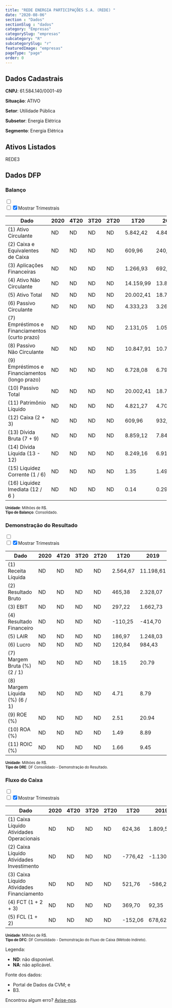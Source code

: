 ```yaml
---  
title: "REDE ENERGIA PARTICIPAÇÕES S.A. (REDE) "  
date: "2020-08-06"  
section : "Dados"  
sectionSlug : "dados"  
category: "Empresas"  
categorySlug: "empresas"  
subcategory: "R"  
subcategorySlug: "r"  
featuredImage: "empresas"  
pageType: "page"  
order: 0  
---
```



## Dados Cadastrais


**CNPJ**: 61.584.140/0001-49

**Situação**: ATIVO

**Setor**: Utilidade Pública

**Subsetor**: Energia Elétrica

**Segmento**: Energia Elétrica


## Ativos Listados


REDE3 


## Dados DFP

### Balanço
  
<input type='checkbox' class='toggleCommand' id='toggleBalanco' name='toggleBalanco'>  
<div class='filter-group-balanco'>  
<div class='check_button_balanco'>  
<label for='toggleBalanco'>  
<input type='checkbox' data-filter-col='trimBalanco'><input type='checkbox' data-filter-col='trimBalanco' checked><span>Mostrar Trimestrais</span>  
</label>  
</div>  
</div>  
<div class='overflow balancoTableWrapper'>  
<table class='balancoTable'>  
<thead>  
<tr>  
<th class='dataHeader fixedLeftColumn'>Dado</th>  
<th>2020</th>  
<th class='trimHeader' data-col='trimBalanco'>4T20</th>  
<th class='trimHeader' data-col='trimBalanco'>3T20</th>  
<th class='trimHeader' data-col='trimBalanco'>2T20</th>  
<th class='trimHeader' data-col='trimBalanco'>1T20</th>  
<th>2019</th>  
<th class='trimHeader' data-col='trimBalanco'>4T19</th>  
<th class='trimHeader' data-col='trimBalanco'>3T19</th>  
<th class='trimHeader' data-col='trimBalanco'>2T19</th>  
<th class='trimHeader' data-col='trimBalanco'>1T19</th>  
<th>2018</th>  
<th class='trimHeader' data-col='trimBalanco'>4T18</th>  
<th class='trimHeader' data-col='trimBalanco'>3T18</th>  
<th class='trimHeader' data-col='trimBalanco'>2T18</th>  
<th class='trimHeader' data-col='trimBalanco'>1T18</th>  
<th>2017</th>  
<th class='trimHeader' data-col='trimBalanco'>4T17</th>  
<th class='trimHeader' data-col='trimBalanco'>3T17</th>  
<th class='trimHeader' data-col='trimBalanco'>2T17</th>  
<th class='trimHeader' data-col='trimBalanco'>1T17</th>  
<th>2016</th>  
<th class='trimHeader' data-col='trimBalanco'>4T16</th>  
<th class='trimHeader' data-col='trimBalanco'>3T16</th>  
<th class='trimHeader' data-col='trimBalanco'>2T16</th>  
<th class='trimHeader' data-col='trimBalanco'>1T16</th>  
<th>2015</th>  
<th class='trimHeader' data-col='trimBalanco'>4T15</th>  
<th class='trimHeader' data-col='trimBalanco'>3T15</th>  
<th class='trimHeader' data-col='trimBalanco'>2T15</th>  
<th class='trimHeader' data-col='trimBalanco'>1T15</th>  
<th>2014</th>  
<th class='trimHeader' data-col='trimBalanco'>4T14</th>  
<th class='trimHeader' data-col='trimBalanco'>3T14</th>  
<th class='trimHeader' data-col='trimBalanco'>2T14</th>  
<th class='trimHeader' data-col='trimBalanco'>1T14</th>  
<th>2013</th>  
<th class='trimHeader' data-col='trimBalanco'>4T13</th>  
<th class='trimHeader' data-col='trimBalanco'>3T13</th>  
<th class='trimHeader' data-col='trimBalanco'>2T13</th>  
<th class='trimHeader' data-col='trimBalanco'>1T13</th>  
<th>2012</th>  
<th class='trimHeader' data-col='trimBalanco'>4T12</th>  
<th class='trimHeader' data-col='trimBalanco'>3T12</th>  
<th class='trimHeader' data-col='trimBalanco'>2T12</th>  
<th class='trimHeader' data-col='trimBalanco'>1T12</th>  
<th>2011</th>  
<th class='trimHeader' data-col='trimBalanco'>4T11</th>  
<th class='trimHeader' data-col='trimBalanco'>3T11</th>  
<th class='trimHeader' data-col='trimBalanco'>2T11</th>  
<th class='trimHeader' data-col='trimBalanco'>1T11</th>  
<th>2010</th>  
<th class='trimHeader' data-col='trimBalanco'>4T10</th>  
<th class='trimHeader' data-col='trimBalanco'>3T10</th>  
<th class='trimHeader' data-col='trimBalanco'>2T10</th>  
<th class='trimHeader' data-col='trimBalanco'>1T10</th>  
<th>2009</th>  
<th class='trimHeader' data-col='trimBalanco'>4T09</th>  
<th class='trimHeader' data-col='trimBalanco'>3T09</th>  
<th class='trimHeader' data-col='trimBalanco'>2T09</th>  
<th class='trimHeader' data-col='trimBalanco'>1T09</th>  
</tr>  
</thead>  
<tbody>  
<tr class='trContaAtivo'>  
<td class='leftAlignCell rowDescription fixedLeftColumn'>(1) Ativo Circulante</td>  
<td>ND</td>  
<td data-col='trimBalanco' class='trimData'>ND</td>  
<td data-col='trimBalanco' class='trimData'>ND</td>  
<td data-col='trimBalanco' class='trimData'>ND</td>  
<td data-col='trimBalanco' class='trimData'>5.842,42</td>  
<td>4.843,17</td>  
<td data-col='trimBalanco' class='trimData'>4.843,17</td>  
<td data-col='trimBalanco' class='trimData'>6.088,71</td>  
<td data-col='trimBalanco' class='trimData'>6.279,58</td>  
<td data-col='trimBalanco' class='trimData'>4.843,17</td>  
<td>4.552,07</td>  
<td data-col='trimBalanco' class='trimData'>4.552,07</td>  
<td data-col='trimBalanco' class='trimData'>4.368,41</td>  
<td data-col='trimBalanco' class='trimData'>4.194,74</td>  
<td data-col='trimBalanco' class='trimData'>4.184,64</td>  
<td>4.029,50</td>  
<td data-col='trimBalanco' class='trimData'>4.029,50</td>  
<td data-col='trimBalanco' class='trimData'>4.023,88</td>  
<td data-col='trimBalanco' class='trimData'>3.329,37</td>  
<td data-col='trimBalanco' class='trimData'>3.701,09</td>  
<td>3.641,41</td>  
<td data-col='trimBalanco' class='trimData'>3.641,41</td>  
<td data-col='trimBalanco' class='trimData'>3.547,86</td>  
<td data-col='trimBalanco' class='trimData'>3.641,41</td>  
<td data-col='trimBalanco' class='trimData'>3.297,66</td>  
<td>3.634,76</td>  
<td data-col='trimBalanco' class='trimData'>3.634,76</td>  
<td data-col='trimBalanco' class='trimData'>3.241,14</td>  
<td data-col='trimBalanco' class='trimData'>4.035,10</td>  
<td data-col='trimBalanco' class='trimData'>4.180,10</td>  
<td>3.688,50</td>  
<td data-col='trimBalanco' class='trimData'>3.712,24</td>  
<td data-col='trimBalanco' class='trimData'>2.601,99</td>  
<td data-col='trimBalanco' class='trimData'>2.939,36</td>  
<td data-col='trimBalanco' class='trimData'>174,88</td>  
<td>189,91</td>  
<td data-col='trimBalanco' class='trimData'>189,91</td>  
<td data-col='trimBalanco' class='trimData'>192,26</td>  
<td data-col='trimBalanco' class='trimData'>0,00</td>  
<td data-col='trimBalanco' class='trimData'>172,91</td>  
<td>196,97</td>  
<td data-col='trimBalanco' class='trimData'>196,97</td>  
<td data-col='trimBalanco' class='trimData'>224,79</td>  
<td data-col='trimBalanco' class='trimData'>196,97</td>  
<td data-col='trimBalanco' class='trimData'>196,97</td>  
<td>3.387,89</td>  
<td data-col='trimBalanco' class='trimData'>3.387,89</td>  
<td data-col='trimBalanco' class='trimData'>3.387,89</td>  
<td data-col='trimBalanco' class='trimData'>3.386,49</td>  
<td data-col='trimBalanco' class='trimData'>3.037,16</td>  
<td>3.021,44</td>  
<td data-col='trimBalanco' class='trimData'>3.021,44</td>  
<td data-col='trimBalanco' class='trimData'>3.021,44</td>  
<td data-col='trimBalanco' class='trimData'>3.021,44</td>  
<td data-col='trimBalanco' class='trimData'>3.021,44</td>  
<td>2.313,87</td>  
<td data-col='trimBalanco' class='trimData'>2.313,87</td>  
<td data-col='trimBalanco' class='trimData'>ND</td>  
<td data-col='trimBalanco' class='trimData'>ND</td>  
<td data-col='trimBalanco' class='trimData'>ND</td>  
</tr>  
<tr class='trContaAtivo'>  
<td class='leftAlignCell rowDescription fixedLeftColumn'>(2) Caixa e Equivalentes de Caixa</td>  
<td>ND</td>  
<td data-col='trimBalanco' class='trimData'>ND</td>  
<td data-col='trimBalanco' class='trimData'>ND</td>  
<td data-col='trimBalanco' class='trimData'>ND</td>  
<td data-col='trimBalanco' class='trimData'>609,96</td>  
<td>240,26</td>  
<td data-col='trimBalanco' class='trimData'>240,26</td>  
<td data-col='trimBalanco' class='trimData'>359,66</td>  
<td data-col='trimBalanco' class='trimData'>328,83</td>  
<td data-col='trimBalanco' class='trimData'>240,26</td>  
<td>147,91</td>  
<td data-col='trimBalanco' class='trimData'>147,91</td>  
<td data-col='trimBalanco' class='trimData'>308,48</td>  
<td data-col='trimBalanco' class='trimData'>72,07</td>  
<td data-col='trimBalanco' class='trimData'>349,17</td>  
<td>389,38</td>  
<td data-col='trimBalanco' class='trimData'>389,38</td>  
<td data-col='trimBalanco' class='trimData'>545,06</td>  
<td data-col='trimBalanco' class='trimData'>310,06</td>  
<td data-col='trimBalanco' class='trimData'>357,43</td>  
<td>449,55</td>  
<td data-col='trimBalanco' class='trimData'>449,55</td>  
<td data-col='trimBalanco' class='trimData'>428,91</td>  
<td data-col='trimBalanco' class='trimData'>449,55</td>  
<td data-col='trimBalanco' class='trimData'>358,39</td>  
<td>534,45</td>  
<td data-col='trimBalanco' class='trimData'>534,45</td>  
<td data-col='trimBalanco' class='trimData'>203,60</td>  
<td data-col='trimBalanco' class='trimData'>350,12</td>  
<td data-col='trimBalanco' class='trimData'>316,89</td>  
<td>356,60</td>  
<td data-col='trimBalanco' class='trimData'>356,60</td>  
<td data-col='trimBalanco' class='trimData'>471,57</td>  
<td data-col='trimBalanco' class='trimData'>950,23</td>  
<td data-col='trimBalanco' class='trimData'>70,47</td>  
<td>52,36</td>  
<td data-col='trimBalanco' class='trimData'>52,36</td>  
<td data-col='trimBalanco' class='trimData'>42,33</td>  
<td data-col='trimBalanco' class='trimData'>0,00</td>  
<td data-col='trimBalanco' class='trimData'>23,30</td>  
<td>22,59</td>  
<td data-col='trimBalanco' class='trimData'>22,59</td>  
<td data-col='trimBalanco' class='trimData'>43,19</td>  
<td data-col='trimBalanco' class='trimData'>22,59</td>  
<td data-col='trimBalanco' class='trimData'>22,59</td>  
<td>686,08</td>  
<td data-col='trimBalanco' class='trimData'>686,08</td>  
<td data-col='trimBalanco' class='trimData'>686,08</td>  
<td data-col='trimBalanco' class='trimData'>740,63</td>  
<td data-col='trimBalanco' class='trimData'>640,01</td>  
<td>759,66</td>  
<td data-col='trimBalanco' class='trimData'>759,66</td>  
<td data-col='trimBalanco' class='trimData'>759,66</td>  
<td data-col='trimBalanco' class='trimData'>759,66</td>  
<td data-col='trimBalanco' class='trimData'>759,66</td>  
<td>413,95</td>  
<td data-col='trimBalanco' class='trimData'>413,95</td>  
<td data-col='trimBalanco' class='trimData'>ND</td>  
<td data-col='trimBalanco' class='trimData'>ND</td>  
<td data-col='trimBalanco' class='trimData'>ND</td>  
</tr>  
<tr class='trContaAtivo'>  
<td class='leftAlignCell rowDescription fixedLeftColumn'>(3) Aplicações Financeiras</td>  
<td>ND</td>  
<td data-col='trimBalanco' class='trimData'>ND</td>  
<td data-col='trimBalanco' class='trimData'>ND</td>  
<td data-col='trimBalanco' class='trimData'>ND</td>  
<td data-col='trimBalanco' class='trimData'>1.266,93</td>  
<td>692,23</td>  
<td data-col='trimBalanco' class='trimData'>692,23</td>  
<td data-col='trimBalanco' class='trimData'>483,45</td>  
<td data-col='trimBalanco' class='trimData'>969,78</td>  
<td data-col='trimBalanco' class='trimData'>692,23</td>  
<td>868,43</td>  
<td data-col='trimBalanco' class='trimData'>868,43</td>  
<td data-col='trimBalanco' class='trimData'>476,53</td>  
<td data-col='trimBalanco' class='trimData'>811,39</td>  
<td data-col='trimBalanco' class='trimData'>548,41</td>  
<td>709,97</td>  
<td data-col='trimBalanco' class='trimData'>709,97</td>  
<td data-col='trimBalanco' class='trimData'>717,89</td>  
<td data-col='trimBalanco' class='trimData'>634,13</td>  
<td data-col='trimBalanco' class='trimData'>837,72</td>  
<td>768,56</td>  
<td data-col='trimBalanco' class='trimData'>768,56</td>  
<td data-col='trimBalanco' class='trimData'>696,30</td>  
<td data-col='trimBalanco' class='trimData'>768,56</td>  
<td data-col='trimBalanco' class='trimData'>502,90</td>  
<td>481,91</td>  
<td data-col='trimBalanco' class='trimData'>481,91</td>  
<td data-col='trimBalanco' class='trimData'>436,77</td>  
<td data-col='trimBalanco' class='trimData'>678,15</td>  
<td data-col='trimBalanco' class='trimData'>727,21</td>  
<td>935,08</td>  
<td data-col='trimBalanco' class='trimData'>973,55</td>  
<td data-col='trimBalanco' class='trimData'>679,59</td>  
<td data-col='trimBalanco' class='trimData'>506,04</td>  
<td data-col='trimBalanco' class='trimData'>0,00</td>  
<td>0,00</td>  
<td data-col='trimBalanco' class='trimData'>0,00</td>  
<td data-col='trimBalanco' class='trimData'>0,00</td>  
<td data-col='trimBalanco' class='trimData'>0,00</td>  
<td data-col='trimBalanco' class='trimData'>0,00</td>  
<td>0,00</td>  
<td data-col='trimBalanco' class='trimData'>0,00</td>  
<td data-col='trimBalanco' class='trimData'>0,00</td>  
<td data-col='trimBalanco' class='trimData'>0,00</td>  
<td data-col='trimBalanco' class='trimData'>0,00</td>  
<td>0,00</td>  
<td data-col='trimBalanco' class='trimData'>0,00</td>  
<td data-col='trimBalanco' class='trimData'>0,00</td>  
<td data-col='trimBalanco' class='trimData'>0,00</td>  
<td data-col='trimBalanco' class='trimData'>0,00</td>  
<td>0,00</td>  
<td data-col='trimBalanco' class='trimData'>0,00</td>  
<td data-col='trimBalanco' class='trimData'>0,00</td>  
<td data-col='trimBalanco' class='trimData'>0,00</td>  
<td data-col='trimBalanco' class='trimData'>0,00</td>  
<td>0,00</td>  
<td data-col='trimBalanco' class='trimData'>0,00</td>  
<td data-col='trimBalanco' class='trimData'>ND</td>  
<td data-col='trimBalanco' class='trimData'>ND</td>  
<td data-col='trimBalanco' class='trimData'>ND</td>  
</tr>  
<tr class='trContaAtivo'>  
<td class='leftAlignCell rowDescription fixedLeftColumn'>(4) Ativo Não Circulante</td>  
<td>ND</td>  
<td data-col='trimBalanco' class='trimData'>ND</td>  
<td data-col='trimBalanco' class='trimData'>ND</td>  
<td data-col='trimBalanco' class='trimData'>ND</td>  
<td data-col='trimBalanco' class='trimData'>14.159,99</td>  
<td>13.867,25</td>  
<td data-col='trimBalanco' class='trimData'>13.867,25</td>  
<td data-col='trimBalanco' class='trimData'>12.505,35</td>  
<td data-col='trimBalanco' class='trimData'>11.986,85</td>  
<td data-col='trimBalanco' class='trimData'>13.867,25</td>  
<td>11.962,50</td>  
<td data-col='trimBalanco' class='trimData'>11.962,50</td>  
<td data-col='trimBalanco' class='trimData'>11.912,74</td>  
<td data-col='trimBalanco' class='trimData'>11.350,65</td>  
<td data-col='trimBalanco' class='trimData'>10.873,41</td>  
<td>10.895,61</td>  
<td data-col='trimBalanco' class='trimData'>10.895,61</td>  
<td data-col='trimBalanco' class='trimData'>11.077,37</td>  
<td data-col='trimBalanco' class='trimData'>10.781,10</td>  
<td data-col='trimBalanco' class='trimData'>10.403,03</td>  
<td>10.285,28</td>  
<td data-col='trimBalanco' class='trimData'>10.285,28</td>  
<td data-col='trimBalanco' class='trimData'>9.860,20</td>  
<td data-col='trimBalanco' class='trimData'>10.285,28</td>  
<td data-col='trimBalanco' class='trimData'>9.303,90</td>  
<td>9.302,02</td>  
<td data-col='trimBalanco' class='trimData'>9.302,02</td>  
<td data-col='trimBalanco' class='trimData'>9.091,46</td>  
<td data-col='trimBalanco' class='trimData'>8.061,22</td>  
<td data-col='trimBalanco' class='trimData'>7.888,15</td>  
<td>8.227,29</td>  
<td data-col='trimBalanco' class='trimData'>8.203,55</td>  
<td data-col='trimBalanco' class='trimData'>9.015,29</td>  
<td data-col='trimBalanco' class='trimData'>8.270,42</td>  
<td data-col='trimBalanco' class='trimData'>2.582,45</td>  
<td>2.598,24</td>  
<td data-col='trimBalanco' class='trimData'>2.598,24</td>  
<td data-col='trimBalanco' class='trimData'>2.600,62</td>  
<td data-col='trimBalanco' class='trimData'>0,00</td>  
<td data-col='trimBalanco' class='trimData'>2.623,85</td>  
<td>2.626,17</td>  
<td data-col='trimBalanco' class='trimData'>2.626,17</td>  
<td data-col='trimBalanco' class='trimData'>4.615,67</td>  
<td data-col='trimBalanco' class='trimData'>2.626,17</td>  
<td data-col='trimBalanco' class='trimData'>2.626,17</td>  
<td>9.547,94</td>  
<td data-col='trimBalanco' class='trimData'>9.547,94</td>  
<td data-col='trimBalanco' class='trimData'>9.547,94</td>  
<td data-col='trimBalanco' class='trimData'>9.785,61</td>  
<td data-col='trimBalanco' class='trimData'>9.730,71</td>  
<td>9.567,70</td>  
<td data-col='trimBalanco' class='trimData'>9.618,90</td>  
<td data-col='trimBalanco' class='trimData'>9.567,70</td>  
<td data-col='trimBalanco' class='trimData'>9.618,90</td>  
<td data-col='trimBalanco' class='trimData'>9.618,90</td>  
<td>9.218,82</td>  
<td data-col='trimBalanco' class='trimData'>9.218,82</td>  
<td data-col='trimBalanco' class='trimData'>ND</td>  
<td data-col='trimBalanco' class='trimData'>ND</td>  
<td data-col='trimBalanco' class='trimData'>ND</td>  
</tr>  
<tr class='trContaAtivo'>  
<td class='leftAlignCell rowDescription fixedLeftColumn'>(5) Ativo Total</td>  
<td>ND</td>  
<td data-col='trimBalanco' class='trimData'>ND</td>  
<td data-col='trimBalanco' class='trimData'>ND</td>  
<td data-col='trimBalanco' class='trimData'>ND</td>  
<td data-col='trimBalanco' class='trimData'>20.002,41</td>  
<td>18.710,42</td>  
<td data-col='trimBalanco' class='trimData'>18.710,42</td>  
<td data-col='trimBalanco' class='trimData'>18.594,06</td>  
<td data-col='trimBalanco' class='trimData'>18.266,43</td>  
<td data-col='trimBalanco' class='trimData'>18.710,42</td>  
<td>16.514,57</td>  
<td data-col='trimBalanco' class='trimData'>16.514,57</td>  
<td data-col='trimBalanco' class='trimData'>16.281,15</td>  
<td data-col='trimBalanco' class='trimData'>15.545,39</td>  
<td data-col='trimBalanco' class='trimData'>15.058,05</td>  
<td>14.925,11</td>  
<td data-col='trimBalanco' class='trimData'>14.925,11</td>  
<td data-col='trimBalanco' class='trimData'>15.101,25</td>  
<td data-col='trimBalanco' class='trimData'>14.110,48</td>  
<td data-col='trimBalanco' class='trimData'>14.104,13</td>  
<td>13.926,70</td>  
<td data-col='trimBalanco' class='trimData'>13.926,70</td>  
<td data-col='trimBalanco' class='trimData'>13.408,07</td>  
<td data-col='trimBalanco' class='trimData'>13.926,70</td>  
<td data-col='trimBalanco' class='trimData'>12.601,55</td>  
<td>12.936,78</td>  
<td data-col='trimBalanco' class='trimData'>12.936,78</td>  
<td data-col='trimBalanco' class='trimData'>12.332,60</td>  
<td data-col='trimBalanco' class='trimData'>12.096,32</td>  
<td data-col='trimBalanco' class='trimData'>12.068,26</td>  
<td>11.915,79</td>  
<td data-col='trimBalanco' class='trimData'>11.915,79</td>  
<td data-col='trimBalanco' class='trimData'>11.617,28</td>  
<td data-col='trimBalanco' class='trimData'>11.209,77</td>  
<td data-col='trimBalanco' class='trimData'>2.757,33</td>  
<td>2.788,14</td>  
<td data-col='trimBalanco' class='trimData'>2.788,14</td>  
<td data-col='trimBalanco' class='trimData'>2.792,88</td>  
<td data-col='trimBalanco' class='trimData'>0,00</td>  
<td data-col='trimBalanco' class='trimData'>2.796,76</td>  
<td>2.823,14</td>  
<td data-col='trimBalanco' class='trimData'>2.823,14</td>  
<td data-col='trimBalanco' class='trimData'>4.840,46</td>  
<td data-col='trimBalanco' class='trimData'>2.823,14</td>  
<td data-col='trimBalanco' class='trimData'>2.823,14</td>  
<td>12.935,83</td>  
<td data-col='trimBalanco' class='trimData'>12.935,83</td>  
<td data-col='trimBalanco' class='trimData'>12.935,83</td>  
<td data-col='trimBalanco' class='trimData'>13.172,10</td>  
<td data-col='trimBalanco' class='trimData'>12.767,86</td>  
<td>12.589,14</td>  
<td data-col='trimBalanco' class='trimData'>12.640,34</td>  
<td data-col='trimBalanco' class='trimData'>12.589,14</td>  
<td data-col='trimBalanco' class='trimData'>12.640,34</td>  
<td data-col='trimBalanco' class='trimData'>12.640,34</td>  
<td>11.532,69</td>  
<td data-col='trimBalanco' class='trimData'>11.532,69</td>  
<td data-col='trimBalanco' class='trimData'>ND</td>  
<td data-col='trimBalanco' class='trimData'>ND</td>  
<td data-col='trimBalanco' class='trimData'>ND</td>  
</tr>  
<tr class='trContaPassivo'>  
<td class='leftAlignCell rowDescription fixedLeftColumn'>(6) Passivo Circulante</td>  
<td>ND</td>  
<td data-col='trimBalanco' class='trimData'>ND</td>  
<td data-col='trimBalanco' class='trimData'>ND</td>  
<td data-col='trimBalanco' class='trimData'>ND</td>  
<td data-col='trimBalanco' class='trimData'>4.333,23</td>  
<td>3.260,71</td>  
<td data-col='trimBalanco' class='trimData'>3.260,71</td>  
<td data-col='trimBalanco' class='trimData'>3.364,59</td>  
<td data-col='trimBalanco' class='trimData'>3.514,75</td>  
<td data-col='trimBalanco' class='trimData'>3.260,71</td>  
<td>2.986,36</td>  
<td data-col='trimBalanco' class='trimData'>2.986,36</td>  
<td data-col='trimBalanco' class='trimData'>3.581,35</td>  
<td data-col='trimBalanco' class='trimData'>3.169,88</td>  
<td data-col='trimBalanco' class='trimData'>3.302,17</td>  
<td>3.416,92</td>  
<td data-col='trimBalanco' class='trimData'>3.416,92</td>  
<td data-col='trimBalanco' class='trimData'>3.427,14</td>  
<td data-col='trimBalanco' class='trimData'>3.073,91</td>  
<td data-col='trimBalanco' class='trimData'>3.446,84</td>  
<td>3.157,53</td>  
<td data-col='trimBalanco' class='trimData'>3.157,53</td>  
<td data-col='trimBalanco' class='trimData'>3.001,13</td>  
<td data-col='trimBalanco' class='trimData'>3.157,53</td>  
<td data-col='trimBalanco' class='trimData'>2.622,89</td>  
<td>2.740,60</td>  
<td data-col='trimBalanco' class='trimData'>2.740,60</td>  
<td data-col='trimBalanco' class='trimData'>2.602,25</td>  
<td data-col='trimBalanco' class='trimData'>2.446,42</td>  
<td data-col='trimBalanco' class='trimData'>3.680,77</td>  
<td>3.155,91</td>  
<td data-col='trimBalanco' class='trimData'>3.155,92</td>  
<td data-col='trimBalanco' class='trimData'>2.695,65</td>  
<td data-col='trimBalanco' class='trimData'>2.968,01</td>  
<td data-col='trimBalanco' class='trimData'>2.036,59</td>  
<td>2.029,22</td>  
<td data-col='trimBalanco' class='trimData'>2.029,22</td>  
<td data-col='trimBalanco' class='trimData'>2.026,55</td>  
<td data-col='trimBalanco' class='trimData'>0,00</td>  
<td data-col='trimBalanco' class='trimData'>2.024,84</td>  
<td>1.974,25</td>  
<td data-col='trimBalanco' class='trimData'>1.974,25</td>  
<td data-col='trimBalanco' class='trimData'>1.930,08</td>  
<td data-col='trimBalanco' class='trimData'>1.974,25</td>  
<td data-col='trimBalanco' class='trimData'>1.974,25</td>  
<td>5.585,47</td>  
<td data-col='trimBalanco' class='trimData'>5.585,47</td>  
<td data-col='trimBalanco' class='trimData'>5.585,47</td>  
<td data-col='trimBalanco' class='trimData'>4.319,28</td>  
<td data-col='trimBalanco' class='trimData'>4.396,83</td>  
<td>3.689,39</td>  
<td data-col='trimBalanco' class='trimData'>3.689,39</td>  
<td data-col='trimBalanco' class='trimData'>3.689,39</td>  
<td data-col='trimBalanco' class='trimData'>3.689,39</td>  
<td data-col='trimBalanco' class='trimData'>3.689,39</td>  
<td>2.958,36</td>  
<td data-col='trimBalanco' class='trimData'>2.958,36</td>  
<td data-col='trimBalanco' class='trimData'>ND</td>  
<td data-col='trimBalanco' class='trimData'>ND</td>  
<td data-col='trimBalanco' class='trimData'>ND</td>  
</tr>  
<tr class='trContaPassivo'>  
<td class='leftAlignCell rowDescription fixedLeftColumn'>(7) Empréstimos e Financiamentos (curto prazo)</td>  
<td>ND</td>  
<td data-col='trimBalanco' class='trimData'>ND</td>  
<td data-col='trimBalanco' class='trimData'>ND</td>  
<td data-col='trimBalanco' class='trimData'>ND</td>  
<td data-col='trimBalanco' class='trimData'>2.131,05</td>  
<td>1.054,51</td>  
<td data-col='trimBalanco' class='trimData'>1.054,51</td>  
<td data-col='trimBalanco' class='trimData'>991,56</td>  
<td data-col='trimBalanco' class='trimData'>1.108,50</td>  
<td data-col='trimBalanco' class='trimData'>1.054,51</td>  
<td>532,61</td>  
<td data-col='trimBalanco' class='trimData'>532,61</td>  
<td data-col='trimBalanco' class='trimData'>806,81</td>  
<td data-col='trimBalanco' class='trimData'>520,35</td>  
<td data-col='trimBalanco' class='trimData'>639,00</td>  
<td>841,34</td>  
<td data-col='trimBalanco' class='trimData'>841,34</td>  
<td data-col='trimBalanco' class='trimData'>625,86</td>  
<td data-col='trimBalanco' class='trimData'>651,77</td>  
<td data-col='trimBalanco' class='trimData'>817,08</td>  
<td>756,34</td>  
<td data-col='trimBalanco' class='trimData'>756,34</td>  
<td data-col='trimBalanco' class='trimData'>835,30</td>  
<td data-col='trimBalanco' class='trimData'>756,34</td>  
<td data-col='trimBalanco' class='trimData'>547,45</td>  
<td>529,99</td>  
<td data-col='trimBalanco' class='trimData'>529,99</td>  
<td data-col='trimBalanco' class='trimData'>455,37</td>  
<td data-col='trimBalanco' class='trimData'>319,61</td>  
<td data-col='trimBalanco' class='trimData'>271,59</td>  
<td>311,83</td>  
<td data-col='trimBalanco' class='trimData'>321,74</td>  
<td data-col='trimBalanco' class='trimData'>589,16</td>  
<td data-col='trimBalanco' class='trimData'>689,65</td>  
<td data-col='trimBalanco' class='trimData'>1.317,37</td>  
<td>1.309,18</td>  
<td data-col='trimBalanco' class='trimData'>1.309,18</td>  
<td data-col='trimBalanco' class='trimData'>1.302,91</td>  
<td data-col='trimBalanco' class='trimData'>0,00</td>  
<td data-col='trimBalanco' class='trimData'>1.297,12</td>  
<td>1.305,69</td>  
<td data-col='trimBalanco' class='trimData'>1.305,69</td>  
<td data-col='trimBalanco' class='trimData'>1.270,17</td>  
<td data-col='trimBalanco' class='trimData'>1.305,69</td>  
<td data-col='trimBalanco' class='trimData'>1.305,69</td>  
<td>2.968,83</td>  
<td data-col='trimBalanco' class='trimData'>2.968,83</td>  
<td data-col='trimBalanco' class='trimData'>2.968,83</td>  
<td data-col='trimBalanco' class='trimData'>2.084,49</td>  
<td data-col='trimBalanco' class='trimData'>2.196,25</td>  
<td>1.801,80</td>  
<td data-col='trimBalanco' class='trimData'>1.801,80</td>  
<td data-col='trimBalanco' class='trimData'>1.801,80</td>  
<td data-col='trimBalanco' class='trimData'>1.801,80</td>  
<td data-col='trimBalanco' class='trimData'>1.801,80</td>  
<td>1.195,24</td>  
<td data-col='trimBalanco' class='trimData'>1.195,24</td>  
<td data-col='trimBalanco' class='trimData'>ND</td>  
<td data-col='trimBalanco' class='trimData'>ND</td>  
<td data-col='trimBalanco' class='trimData'>ND</td>  
</tr>  
<tr class='trContaPassivo'>  
<td class='leftAlignCell rowDescription fixedLeftColumn'>(8) Passivo Não Circulante</td>  
<td>ND</td>  
<td data-col='trimBalanco' class='trimData'>ND</td>  
<td data-col='trimBalanco' class='trimData'>ND</td>  
<td data-col='trimBalanco' class='trimData'>ND</td>  
<td data-col='trimBalanco' class='trimData'>10.847,91</td>  
<td>10.749,05</td>  
<td data-col='trimBalanco' class='trimData'>10.749,05</td>  
<td data-col='trimBalanco' class='trimData'>10.453,28</td>  
<td data-col='trimBalanco' class='trimData'>10.118,47</td>  
<td data-col='trimBalanco' class='trimData'>10.749,05</td>  
<td>9.177,24</td>  
<td data-col='trimBalanco' class='trimData'>9.177,24</td>  
<td data-col='trimBalanco' class='trimData'>8.250,61</td>  
<td data-col='trimBalanco' class='trimData'>8.087,03</td>  
<td data-col='trimBalanco' class='trimData'>7.462,16</td>  
<td>7.372,74</td>  
<td data-col='trimBalanco' class='trimData'>7.372,74</td>  
<td data-col='trimBalanco' class='trimData'>7.451,69</td>  
<td data-col='trimBalanco' class='trimData'>6.863,61</td>  
<td data-col='trimBalanco' class='trimData'>6.490,17</td>  
<td>6.675,70</td>  
<td data-col='trimBalanco' class='trimData'>6.675,70</td>  
<td data-col='trimBalanco' class='trimData'>6.888,22</td>  
<td data-col='trimBalanco' class='trimData'>6.675,70</td>  
<td data-col='trimBalanco' class='trimData'>6.589,47</td>  
<td>6.843,16</td>  
<td data-col='trimBalanco' class='trimData'>6.843,16</td>  
<td data-col='trimBalanco' class='trimData'>6.481,96</td>  
<td data-col='trimBalanco' class='trimData'>6.395,00</td>  
<td data-col='trimBalanco' class='trimData'>5.391,82</td>  
<td>5.795,05</td>  
<td data-col='trimBalanco' class='trimData'>5.795,05</td>  
<td data-col='trimBalanco' class='trimData'>5.817,69</td>  
<td data-col='trimBalanco' class='trimData'>5.523,35</td>  
<td data-col='trimBalanco' class='trimData'>1.438,69</td>  
<td>1.413,54</td>  
<td data-col='trimBalanco' class='trimData'>1.413,54</td>  
<td data-col='trimBalanco' class='trimData'>1.414,11</td>  
<td data-col='trimBalanco' class='trimData'>0,00</td>  
<td data-col='trimBalanco' class='trimData'>1.376,02</td>  
<td>1.374,00</td>  
<td data-col='trimBalanco' class='trimData'>1.374,00</td>  
<td data-col='trimBalanco' class='trimData'>3.200,19</td>  
<td data-col='trimBalanco' class='trimData'>1.374,00</td>  
<td data-col='trimBalanco' class='trimData'>1.374,00</td>  
<td>5.461,72</td>  
<td data-col='trimBalanco' class='trimData'>5.461,72</td>  
<td data-col='trimBalanco' class='trimData'>5.461,72</td>  
<td data-col='trimBalanco' class='trimData'>6.212,30</td>  
<td data-col='trimBalanco' class='trimData'>5.797,02</td>  
<td>6.250,18</td>  
<td data-col='trimBalanco' class='trimData'>6.301,38</td>  
<td data-col='trimBalanco' class='trimData'>6.250,18</td>  
<td data-col='trimBalanco' class='trimData'>6.301,38</td>  
<td data-col='trimBalanco' class='trimData'>6.301,38</td>  
<td>6.140,30</td>  
<td data-col='trimBalanco' class='trimData'>6.140,30</td>  
<td data-col='trimBalanco' class='trimData'>ND</td>  
<td data-col='trimBalanco' class='trimData'>ND</td>  
<td data-col='trimBalanco' class='trimData'>ND</td>  
</tr>  
<tr class='trContaPassivo'>  
<td class='leftAlignCell rowDescription fixedLeftColumn'>(9) Empréstimos e Financiamentos (longo prazo)</td>  
<td>ND</td>  
<td data-col='trimBalanco' class='trimData'>ND</td>  
<td data-col='trimBalanco' class='trimData'>ND</td>  
<td data-col='trimBalanco' class='trimData'>ND</td>  
<td data-col='trimBalanco' class='trimData'>6.728,08</td>  
<td>6.791,97</td>  
<td data-col='trimBalanco' class='trimData'>6.791,97</td>  
<td data-col='trimBalanco' class='trimData'>6.758,02</td>  
<td data-col='trimBalanco' class='trimData'>6.697,46</td>  
<td data-col='trimBalanco' class='trimData'>6.791,97</td>  
<td>6.146,46</td>  
<td data-col='trimBalanco' class='trimData'>6.146,46</td>  
<td data-col='trimBalanco' class='trimData'>5.209,94</td>  
<td data-col='trimBalanco' class='trimData'>5.119,80</td>  
<td data-col='trimBalanco' class='trimData'>4.305,08</td>  
<td>4.085,70</td>  
<td data-col='trimBalanco' class='trimData'>4.085,70</td>  
<td data-col='trimBalanco' class='trimData'>3.731,02</td>  
<td data-col='trimBalanco' class='trimData'>3.188,25</td>  
<td data-col='trimBalanco' class='trimData'>2.977,31</td>  
<td>3.089,03</td>  
<td data-col='trimBalanco' class='trimData'>3.089,03</td>  
<td data-col='trimBalanco' class='trimData'>3.203,13</td>  
<td data-col='trimBalanco' class='trimData'>3.089,03</td>  
<td data-col='trimBalanco' class='trimData'>2.974,16</td>  
<td>3.202,84</td>  
<td data-col='trimBalanco' class='trimData'>3.202,84</td>  
<td data-col='trimBalanco' class='trimData'>2.769,45</td>  
<td data-col='trimBalanco' class='trimData'>2.689,02</td>  
<td data-col='trimBalanco' class='trimData'>2.386,84</td>  
<td>2.386,38</td>  
<td data-col='trimBalanco' class='trimData'>2.386,38</td>  
<td data-col='trimBalanco' class='trimData'>1.591,19</td>  
<td data-col='trimBalanco' class='trimData'>1.612,35</td>  
<td data-col='trimBalanco' class='trimData'>535,80</td>  
<td>551,62</td>  
<td data-col='trimBalanco' class='trimData'>551,62</td>  
<td data-col='trimBalanco' class='trimData'>529,25</td>  
<td data-col='trimBalanco' class='trimData'>0,00</td>  
<td data-col='trimBalanco' class='trimData'>486,30</td>  
<td>494,15</td>  
<td data-col='trimBalanco' class='trimData'>494,15</td>  
<td data-col='trimBalanco' class='trimData'>431,57</td>  
<td data-col='trimBalanco' class='trimData'>494,15</td>  
<td data-col='trimBalanco' class='trimData'>494,15</td>  
<td>3.757,27</td>  
<td data-col='trimBalanco' class='trimData'>3.757,27</td>  
<td data-col='trimBalanco' class='trimData'>3.757,27</td>  
<td data-col='trimBalanco' class='trimData'>4.446,62</td>  
<td data-col='trimBalanco' class='trimData'>4.008,60</td>  
<td>4.393,78</td>  
<td data-col='trimBalanco' class='trimData'>4.444,98</td>  
<td data-col='trimBalanco' class='trimData'>4.393,78</td>  
<td data-col='trimBalanco' class='trimData'>4.444,98</td>  
<td data-col='trimBalanco' class='trimData'>4.444,98</td>  
<td>3.917,47</td>  
<td data-col='trimBalanco' class='trimData'>3.917,47</td>  
<td data-col='trimBalanco' class='trimData'>ND</td>  
<td data-col='trimBalanco' class='trimData'>ND</td>  
<td data-col='trimBalanco' class='trimData'>ND</td>  
</tr>  
<tr class='trContaPassivo'>  
<td class='leftAlignCell rowDescription fixedLeftColumn'>(10) Passivo Total</td>  
<td>ND</td>  
<td data-col='trimBalanco' class='trimData'>ND</td>  
<td data-col='trimBalanco' class='trimData'>ND</td>  
<td data-col='trimBalanco' class='trimData'>ND</td>  
<td data-col='trimBalanco' class='trimData'>20.002,41</td>  
<td>18.710,42</td>  
<td data-col='trimBalanco' class='trimData'>18.710,42</td>  
<td data-col='trimBalanco' class='trimData'>18.594,06</td>  
<td data-col='trimBalanco' class='trimData'>18.266,43</td>  
<td data-col='trimBalanco' class='trimData'>18.710,42</td>  
<td>16.514,57</td>  
<td data-col='trimBalanco' class='trimData'>16.514,57</td>  
<td data-col='trimBalanco' class='trimData'>16.281,15</td>  
<td data-col='trimBalanco' class='trimData'>15.545,39</td>  
<td data-col='trimBalanco' class='trimData'>15.058,05</td>  
<td>14.925,11</td>  
<td data-col='trimBalanco' class='trimData'>14.925,11</td>  
<td data-col='trimBalanco' class='trimData'>15.101,25</td>  
<td data-col='trimBalanco' class='trimData'>14.110,48</td>  
<td data-col='trimBalanco' class='trimData'>14.104,13</td>  
<td>13.926,70</td>  
<td data-col='trimBalanco' class='trimData'>13.926,70</td>  
<td data-col='trimBalanco' class='trimData'>13.408,07</td>  
<td data-col='trimBalanco' class='trimData'>13.926,70</td>  
<td data-col='trimBalanco' class='trimData'>12.601,55</td>  
<td>12.936,78</td>  
<td data-col='trimBalanco' class='trimData'>12.936,78</td>  
<td data-col='trimBalanco' class='trimData'>12.332,60</td>  
<td data-col='trimBalanco' class='trimData'>12.096,32</td>  
<td data-col='trimBalanco' class='trimData'>12.068,26</td>  
<td>11.915,79</td>  
<td data-col='trimBalanco' class='trimData'>11.915,79</td>  
<td data-col='trimBalanco' class='trimData'>11.617,28</td>  
<td data-col='trimBalanco' class='trimData'>11.209,77</td>  
<td data-col='trimBalanco' class='trimData'>2.757,33</td>  
<td>2.788,14</td>  
<td data-col='trimBalanco' class='trimData'>2.788,14</td>  
<td data-col='trimBalanco' class='trimData'>2.792,88</td>  
<td data-col='trimBalanco' class='trimData'>0,00</td>  
<td data-col='trimBalanco' class='trimData'>2.796,76</td>  
<td>2.823,14</td>  
<td data-col='trimBalanco' class='trimData'>2.823,14</td>  
<td data-col='trimBalanco' class='trimData'>4.840,46</td>  
<td data-col='trimBalanco' class='trimData'>2.823,14</td>  
<td data-col='trimBalanco' class='trimData'>2.823,14</td>  
<td>12.935,83</td>  
<td data-col='trimBalanco' class='trimData'>12.935,83</td>  
<td data-col='trimBalanco' class='trimData'>12.935,83</td>  
<td data-col='trimBalanco' class='trimData'>13.172,10</td>  
<td data-col='trimBalanco' class='trimData'>12.767,86</td>  
<td>12.589,14</td>  
<td data-col='trimBalanco' class='trimData'>12.640,34</td>  
<td data-col='trimBalanco' class='trimData'>12.589,14</td>  
<td data-col='trimBalanco' class='trimData'>12.640,34</td>  
<td data-col='trimBalanco' class='trimData'>12.640,34</td>  
<td>11.532,69</td>  
<td data-col='trimBalanco' class='trimData'>11.532,69</td>  
<td data-col='trimBalanco' class='trimData'>ND</td>  
<td data-col='trimBalanco' class='trimData'>ND</td>  
<td data-col='trimBalanco' class='trimData'>ND</td>  
</tr>  
<tr class='trContaPassivo'>  
<td class='leftAlignCell rowDescription fixedLeftColumn'>(11) Patrimônio Líquido</td>  
<td>ND</td>  
<td data-col='trimBalanco' class='trimData'>ND</td>  
<td data-col='trimBalanco' class='trimData'>ND</td>  
<td data-col='trimBalanco' class='trimData'>ND</td>  
<td data-col='trimBalanco' class='trimData'>4.821,27</td>  
<td>4.700,67</td>  
<td data-col='trimBalanco' class='trimData'>4.700,67</td>  
<td data-col='trimBalanco' class='trimData'>4.776,19</td>  
<td data-col='trimBalanco' class='trimData'>4.633,22</td>  
<td data-col='trimBalanco' class='trimData'>4.700,67</td>  
<td>4.350,98</td>  
<td data-col='trimBalanco' class='trimData'>4.350,98</td>  
<td data-col='trimBalanco' class='trimData'>4.449,18</td>  
<td data-col='trimBalanco' class='trimData'>4.288,48</td>  
<td data-col='trimBalanco' class='trimData'>4.293,71</td>  
<td>4.135,45</td>  
<td data-col='trimBalanco' class='trimData'>4.135,45</td>  
<td data-col='trimBalanco' class='trimData'>4.222,43</td>  
<td data-col='trimBalanco' class='trimData'>4.172,95</td>  
<td data-col='trimBalanco' class='trimData'>4.167,12</td>  
<td>4.093,47</td>  
<td data-col='trimBalanco' class='trimData'>4.093,47</td>  
<td data-col='trimBalanco' class='trimData'>3.518,71</td>  
<td data-col='trimBalanco' class='trimData'>4.093,47</td>  
<td data-col='trimBalanco' class='trimData'>3.389,19</td>  
<td>3.353,02</td>  
<td data-col='trimBalanco' class='trimData'>3.353,02</td>  
<td data-col='trimBalanco' class='trimData'>3.248,39</td>  
<td data-col='trimBalanco' class='trimData'>3.254,91</td>  
<td data-col='trimBalanco' class='trimData'>2.995,66</td>  
<td>2.964,83</td>  
<td data-col='trimBalanco' class='trimData'>2.964,83</td>  
<td data-col='trimBalanco' class='trimData'>3.103,95</td>  
<td data-col='trimBalanco' class='trimData'>2.718,41</td>  
<td class='negativeNumber trimData' data-col='trimBalanco' >-717,95</td>  
<td class='negativeNumber'>-654,62</td>  
<td class='negativeNumber trimData' data-col='trimBalanco' >-654,62</td>  
<td class='negativeNumber trimData' data-col='trimBalanco' >-647,77</td>  
<td data-col='trimBalanco' class='trimData'>0,00</td>  
<td class='negativeNumber trimData' data-col='trimBalanco' >-604,10</td>  
<td class='negativeNumber'>-525,10</td>  
<td class='negativeNumber trimData' data-col='trimBalanco' >-525,10</td>  
<td class='negativeNumber trimData' data-col='trimBalanco' >-289,82</td>  
<td class='negativeNumber trimData' data-col='trimBalanco' >-525,10</td>  
<td class='negativeNumber trimData' data-col='trimBalanco' >-525,10</td>  
<td>1.888,64</td>  
<td data-col='trimBalanco' class='trimData'>1.888,64</td>  
<td data-col='trimBalanco' class='trimData'>1.888,64</td>  
<td data-col='trimBalanco' class='trimData'>2.640,51</td>  
<td data-col='trimBalanco' class='trimData'>2.574,01</td>  
<td>2.649,57</td>  
<td data-col='trimBalanco' class='trimData'>2.649,57</td>  
<td data-col='trimBalanco' class='trimData'>2.649,57</td>  
<td data-col='trimBalanco' class='trimData'>2.649,57</td>  
<td data-col='trimBalanco' class='trimData'>2.649,57</td>  
<td>2.434,03</td>  
<td data-col='trimBalanco' class='trimData'>2.434,03</td>  
<td data-col='trimBalanco' class='trimData'>ND</td>  
<td data-col='trimBalanco' class='trimData'>ND</td>  
<td data-col='trimBalanco' class='trimData'>ND</td>  
</tr>  
<tr>  
<td class='leftAlignCell rowDescription fixedLeftColumn'>(12) Caixa (2 + 3)</td>  
<td>ND</td>  
<td data-col='trimBalanco' class='trimData'>ND</td>  
<td data-col='trimBalanco' class='trimData'>ND</td>  
<td data-col='trimBalanco' class='trimData'>ND</td>  
<td class='positiveNumber trimData' data-col='trimBalanco'>609,96</td>  
<td class='positiveNumber'>932,49</td>  
<td class='positiveNumber trimData' data-col='trimBalanco'>240,26</td>  
<td class='positiveNumber trimData' data-col='trimBalanco'>359,66</td>  
<td class='positiveNumber trimData' data-col='trimBalanco'>328,83</td>  
<td class='positiveNumber trimData' data-col='trimBalanco'>240,26</td>  
<td class='positiveNumber'>1.016,34</td>  
<td class='positiveNumber trimData' data-col='trimBalanco'>147,91</td>  
<td class='positiveNumber trimData' data-col='trimBalanco'>308,48</td>  
<td class='positiveNumber trimData' data-col='trimBalanco'>72,07</td>  
<td class='positiveNumber trimData' data-col='trimBalanco'>349,17</td>  
<td class='positiveNumber'>1.099,35</td>  
<td class='positiveNumber trimData' data-col='trimBalanco'>389,38</td>  
<td class='positiveNumber trimData' data-col='trimBalanco'>545,06</td>  
<td class='positiveNumber trimData' data-col='trimBalanco'>310,06</td>  
<td class='positiveNumber trimData' data-col='trimBalanco'>357,43</td>  
<td class='positiveNumber'>1.218,10</td>  
<td class='positiveNumber trimData' data-col='trimBalanco'>449,55</td>  
<td class='positiveNumber trimData' data-col='trimBalanco'>428,91</td>  
<td class='positiveNumber trimData' data-col='trimBalanco'>449,55</td>  
<td class='positiveNumber trimData' data-col='trimBalanco'>358,39</td>  
<td class='positiveNumber'>1.016,36</td>  
<td class='positiveNumber trimData' data-col='trimBalanco'>534,45</td>  
<td class='positiveNumber trimData' data-col='trimBalanco'>203,60</td>  
<td class='positiveNumber trimData' data-col='trimBalanco'>350,12</td>  
<td class='positiveNumber trimData' data-col='trimBalanco'>316,89</td>  
<td class='positiveNumber'>1.291,67</td>  
<td class='positiveNumber trimData' data-col='trimBalanco'>356,60</td>  
<td class='positiveNumber trimData' data-col='trimBalanco'>471,57</td>  
<td class='positiveNumber trimData' data-col='trimBalanco'>950,23</td>  
<td class='positiveNumber trimData' data-col='trimBalanco'>70,47</td>  
<td class='positiveNumber'>52,36</td>  
<td class='positiveNumber trimData' data-col='trimBalanco'>52,36</td>  
<td class='positiveNumber trimData' data-col='trimBalanco'>42,33</td>  
<td class='negativeNumber trimData' data-col='trimBalanco'>0,00</td>  
<td class='positiveNumber trimData' data-col='trimBalanco'>23,30</td>  
<td class='positiveNumber'>22,59</td>  
<td class='positiveNumber trimData' data-col='trimBalanco'>22,59</td>  
<td class='positiveNumber trimData' data-col='trimBalanco'>43,19</td>  
<td class='positiveNumber trimData' data-col='trimBalanco'>22,59</td>  
<td class='positiveNumber trimData' data-col='trimBalanco'>22,59</td>  
<td class='positiveNumber'>686,08</td>  
<td class='positiveNumber trimData' data-col='trimBalanco'>686,08</td>  
<td class='positiveNumber trimData' data-col='trimBalanco'>686,08</td>  
<td class='positiveNumber trimData' data-col='trimBalanco'>740,63</td>  
<td class='positiveNumber trimData' data-col='trimBalanco'>640,01</td>  
<td class='positiveNumber'>759,66</td>  
<td class='positiveNumber trimData' data-col='trimBalanco'>759,66</td>  
<td class='positiveNumber trimData' data-col='trimBalanco'>759,66</td>  
<td class='positiveNumber trimData' data-col='trimBalanco'>759,66</td>  
<td class='positiveNumber trimData' data-col='trimBalanco'>759,66</td>  
<td class='positiveNumber'>413,95</td>  
<td class='positiveNumber trimData' data-col='trimBalanco'>413,95</td>  
<td data-col='trimBalanco' class='trimData'>ND</td>  
<td data-col='trimBalanco' class='trimData'>ND</td>  
<td data-col='trimBalanco' class='trimData'>ND</td>  
</tr>  
<tr class='trDividaBruta'>  
<td class='leftAlignCell rowDescription fixedLeftColumn'>(13) Dívida Bruta (7 + 9)</td>  
<td>ND</td>  
<td data-col='trimBalanco' class='trimData'>ND</td>  
<td data-col='trimBalanco' class='trimData'>ND</td>  
<td data-col='trimBalanco' class='trimData'>ND</td>  
<td class='negativeNumber trimData' data-col='trimBalanco'>8.859,12</td>  
<td class='negativeNumber'>7.846,48</td>  
<td class='negativeNumber trimData' data-col='trimBalanco'>7.846,48</td>  
<td class='negativeNumber trimData' data-col='trimBalanco'>7.749,57</td>  
<td class='negativeNumber trimData' data-col='trimBalanco'>7.805,97</td>  
<td class='negativeNumber trimData' data-col='trimBalanco'>7.846,48</td>  
<td class='negativeNumber'>6.679,06</td>  
<td class='negativeNumber trimData' data-col='trimBalanco'>6.679,06</td>  
<td class='negativeNumber trimData' data-col='trimBalanco'>6.016,75</td>  
<td class='negativeNumber trimData' data-col='trimBalanco'>5.640,14</td>  
<td class='negativeNumber trimData' data-col='trimBalanco'>4.944,08</td>  
<td class='negativeNumber'>4.927,04</td>  
<td class='negativeNumber trimData' data-col='trimBalanco'>4.927,04</td>  
<td class='negativeNumber trimData' data-col='trimBalanco'>4.356,88</td>  
<td class='negativeNumber trimData' data-col='trimBalanco'>3.840,02</td>  
<td class='negativeNumber trimData' data-col='trimBalanco'>3.794,39</td>  
<td class='negativeNumber'>3.845,37</td>  
<td class='negativeNumber trimData' data-col='trimBalanco'>3.845,37</td>  
<td class='negativeNumber trimData' data-col='trimBalanco'>4.038,43</td>  
<td class='negativeNumber trimData' data-col='trimBalanco'>3.845,37</td>  
<td class='negativeNumber trimData' data-col='trimBalanco'>3.521,61</td>  
<td class='negativeNumber'>3.732,83</td>  
<td class='negativeNumber trimData' data-col='trimBalanco'>3.732,83</td>  
<td class='negativeNumber trimData' data-col='trimBalanco'>3.224,82</td>  
<td class='negativeNumber trimData' data-col='trimBalanco'>3.008,63</td>  
<td class='negativeNumber trimData' data-col='trimBalanco'>2.658,43</td>  
<td class='negativeNumber'>2.698,22</td>  
<td class='negativeNumber trimData' data-col='trimBalanco'>2.708,13</td>  
<td class='negativeNumber trimData' data-col='trimBalanco'>2.180,35</td>  
<td class='negativeNumber trimData' data-col='trimBalanco'>2.302,00</td>  
<td class='negativeNumber trimData' data-col='trimBalanco'>1.853,17</td>  
<td class='negativeNumber'>1.860,80</td>  
<td class='negativeNumber trimData' data-col='trimBalanco'>1.860,80</td>  
<td class='negativeNumber trimData' data-col='trimBalanco'>1.832,16</td>  
<td class='positiveNumber trimData' data-col='trimBalanco'>0,00</td>  
<td class='negativeNumber trimData' data-col='trimBalanco'>1.783,42</td>  
<td class='negativeNumber'>1.799,84</td>  
<td class='negativeNumber trimData' data-col='trimBalanco'>1.799,84</td>  
<td class='negativeNumber trimData' data-col='trimBalanco'>1.701,73</td>  
<td class='negativeNumber trimData' data-col='trimBalanco'>1.799,84</td>  
<td class='negativeNumber trimData' data-col='trimBalanco'>1.799,84</td>  
<td class='negativeNumber'>6.726,10</td>  
<td class='negativeNumber trimData' data-col='trimBalanco'>6.726,10</td>  
<td class='negativeNumber trimData' data-col='trimBalanco'>6.726,10</td>  
<td class='negativeNumber trimData' data-col='trimBalanco'>6.531,10</td>  
<td class='negativeNumber trimData' data-col='trimBalanco'>6.204,85</td>  
<td class='negativeNumber'>6.195,58</td>  
<td class='negativeNumber trimData' data-col='trimBalanco'>6.246,78</td>  
<td class='negativeNumber trimData' data-col='trimBalanco'>6.195,58</td>  
<td class='negativeNumber trimData' data-col='trimBalanco'>6.246,78</td>  
<td class='negativeNumber trimData' data-col='trimBalanco'>6.246,78</td>  
<td class='negativeNumber'>5.112,72</td>  
<td class='negativeNumber trimData' data-col='trimBalanco'>5.112,72</td>  
<td data-col='trimBalanco' class='trimData'>ND</td>  
<td data-col='trimBalanco' class='trimData'>ND</td>  
<td data-col='trimBalanco' class='trimData'>ND</td>  
</tr>  
<tr>  
<td class='leftAlignCell rowDescription fixedLeftColumn'>(14) Dívida Líquida  (13 - 12)</td>  
<td>ND</td>  
<td data-col='trimBalanco' class='trimData'>ND</td>  
<td data-col='trimBalanco' class='trimData'>ND</td>  
<td data-col='trimBalanco' class='trimData'>ND</td>  
<td class='negativeNumber trimData' data-col='trimBalanco'>8.249,16</td>  
<td class='negativeNumber'>6.914,00</td>  
<td class='negativeNumber trimData' data-col='trimBalanco'>7.606,23</td>  
<td class='negativeNumber trimData' data-col='trimBalanco'>7.389,91</td>  
<td class='negativeNumber trimData' data-col='trimBalanco'>7.477,13</td>  
<td class='negativeNumber trimData' data-col='trimBalanco'>7.606,23</td>  
<td class='negativeNumber'>5.662,73</td>  
<td class='negativeNumber trimData' data-col='trimBalanco'>6.531,15</td>  
<td class='negativeNumber trimData' data-col='trimBalanco'>5.708,28</td>  
<td class='negativeNumber trimData' data-col='trimBalanco'>5.568,08</td>  
<td class='negativeNumber trimData' data-col='trimBalanco'>4.594,90</td>  
<td class='negativeNumber'>3.827,69</td>  
<td class='negativeNumber trimData' data-col='trimBalanco'>4.537,66</td>  
<td class='negativeNumber trimData' data-col='trimBalanco'>3.811,83</td>  
<td class='negativeNumber trimData' data-col='trimBalanco'>3.529,96</td>  
<td class='negativeNumber trimData' data-col='trimBalanco'>3.436,96</td>  
<td class='negativeNumber'>2.627,27</td>  
<td class='negativeNumber trimData' data-col='trimBalanco'>3.395,83</td>  
<td class='negativeNumber trimData' data-col='trimBalanco'>3.609,52</td>  
<td class='negativeNumber trimData' data-col='trimBalanco'>3.395,83</td>  
<td class='negativeNumber trimData' data-col='trimBalanco'>3.163,22</td>  
<td class='negativeNumber'>2.716,46</td>  
<td class='negativeNumber trimData' data-col='trimBalanco'>3.198,38</td>  
<td class='negativeNumber trimData' data-col='trimBalanco'>3.021,22</td>  
<td class='negativeNumber trimData' data-col='trimBalanco'>2.658,51</td>  
<td class='negativeNumber trimData' data-col='trimBalanco'>2.341,54</td>  
<td class='negativeNumber'>1.406,55</td>  
<td class='negativeNumber trimData' data-col='trimBalanco'>2.351,53</td>  
<td class='negativeNumber trimData' data-col='trimBalanco'>1.708,79</td>  
<td class='negativeNumber trimData' data-col='trimBalanco'>1.351,78</td>  
<td class='negativeNumber trimData' data-col='trimBalanco'>1.782,71</td>  
<td class='negativeNumber'>1.808,44</td>  
<td class='negativeNumber trimData' data-col='trimBalanco'>1.808,44</td>  
<td class='negativeNumber trimData' data-col='trimBalanco'>1.789,83</td>  
<td class='positiveNumber trimData' data-col='trimBalanco'>0,00</td>  
<td class='negativeNumber trimData' data-col='trimBalanco'>1.760,12</td>  
<td class='negativeNumber'>1.777,25</td>  
<td class='negativeNumber trimData' data-col='trimBalanco'>1.777,25</td>  
<td class='negativeNumber trimData' data-col='trimBalanco'>1.658,54</td>  
<td class='negativeNumber trimData' data-col='trimBalanco'>1.777,25</td>  
<td class='negativeNumber trimData' data-col='trimBalanco'>1.777,25</td>  
<td class='negativeNumber'>6.040,02</td>  
<td class='negativeNumber trimData' data-col='trimBalanco'>6.040,02</td>  
<td class='negativeNumber trimData' data-col='trimBalanco'>6.040,02</td>  
<td class='negativeNumber trimData' data-col='trimBalanco'>5.790,47</td>  
<td class='negativeNumber trimData' data-col='trimBalanco'>5.564,84</td>  
<td class='negativeNumber'>5.435,91</td>  
<td class='negativeNumber trimData' data-col='trimBalanco'>5.487,12</td>  
<td class='negativeNumber trimData' data-col='trimBalanco'>5.435,91</td>  
<td class='negativeNumber trimData' data-col='trimBalanco'>5.487,12</td>  
<td class='negativeNumber trimData' data-col='trimBalanco'>5.487,12</td>  
<td class='negativeNumber'>4.698,76</td>  
<td class='negativeNumber trimData' data-col='trimBalanco'>4.698,76</td>  
<td data-col='trimBalanco' class='trimData'>ND</td>  
<td data-col='trimBalanco' class='trimData'>ND</td>  
<td data-col='trimBalanco' class='trimData'>ND</td>  
</tr>  
<tr>  
<td class='leftAlignCell rowDescription fixedLeftColumn'>(15) Liquidez Corrente (1 / 6)</td>  
<td>ND</td>  
<td data-col='trimBalanco' class='trimData'>ND</td>  
<td data-col='trimBalanco' class='trimData'>ND</td>  
<td data-col='trimBalanco' class='trimData'>ND</td>  
<td data-col='trimBalanco' class='trimData'>1.35</td>  
<td>1.49</td>  
<td data-col='trimBalanco' class='trimData'>1.49</td>  
<td data-col='trimBalanco' class='trimData'>1.81</td>  
<td data-col='trimBalanco' class='trimData'>1.79</td>  
<td data-col='trimBalanco' class='trimData'>1.49</td>  
<td>1.52</td>  
<td data-col='trimBalanco' class='trimData'>1.52</td>  
<td data-col='trimBalanco' class='trimData'>1.22</td>  
<td data-col='trimBalanco' class='trimData'>1.32</td>  
<td data-col='trimBalanco' class='trimData'>1.27</td>  
<td>1.18</td>  
<td data-col='trimBalanco' class='trimData'>1.18</td>  
<td data-col='trimBalanco' class='trimData'>1.17</td>  
<td data-col='trimBalanco' class='trimData'>1.08</td>  
<td data-col='trimBalanco' class='trimData'>1.07</td>  
<td>1.15</td>  
<td data-col='trimBalanco' class='trimData'>1.15</td>  
<td data-col='trimBalanco' class='trimData'>1.18</td>  
<td data-col='trimBalanco' class='trimData'>1.15</td>  
<td data-col='trimBalanco' class='trimData'>1.26</td>  
<td>1.33</td>  
<td data-col='trimBalanco' class='trimData'>1.33</td>  
<td data-col='trimBalanco' class='trimData'>1.25</td>  
<td data-col='trimBalanco' class='trimData'>1.65</td>  
<td data-col='trimBalanco' class='trimData'>1.14</td>  
<td>1.17</td>  
<td data-col='trimBalanco' class='trimData'>1.18</td>  
<td data-col='trimBalanco' class='trimData'>0.97</td>  
<td data-col='trimBalanco' class='trimData'>0.99</td>  
<td data-col='trimBalanco' class='trimData'>0.09</td>  
<td>0.09</td>  
<td data-col='trimBalanco' class='trimData'>0.09</td>  
<td data-col='trimBalanco' class='trimData'>0.09</td>  
<td data-col='trimBalanco' class='trimData'>NA</td>  
<td data-col='trimBalanco' class='trimData'>0.09</td>  
<td>0.10</td>  
<td data-col='trimBalanco' class='trimData'>0.10</td>  
<td data-col='trimBalanco' class='trimData'>0.12</td>  
<td data-col='trimBalanco' class='trimData'>0.10</td>  
<td data-col='trimBalanco' class='trimData'>0.10</td>  
<td>0.61</td>  
<td data-col='trimBalanco' class='trimData'>0.61</td>  
<td data-col='trimBalanco' class='trimData'>0.61</td>  
<td data-col='trimBalanco' class='trimData'>0.78</td>  
<td data-col='trimBalanco' class='trimData'>0.69</td>  
<td>0.82</td>  
<td data-col='trimBalanco' class='trimData'>0.82</td>  
<td data-col='trimBalanco' class='trimData'>0.82</td>  
<td data-col='trimBalanco' class='trimData'>0.82</td>  
<td data-col='trimBalanco' class='trimData'>0.82</td>  
<td>0.78</td>  
<td data-col='trimBalanco' class='trimData'>0.78</td>  
<td data-col='trimBalanco' class='trimData'>ND</td>  
<td data-col='trimBalanco' class='trimData'>ND</td>  
<td data-col='trimBalanco' class='trimData'>ND</td>  
</tr>  
<tr>  
<td class='leftAlignCell rowDescription fixedLeftColumn'>(16) Liquidez Imediata  (12 / 6 )</td>  
<td>ND</td>  
<td data-col='trimBalanco' class='trimData'>ND</td>  
<td data-col='trimBalanco' class='trimData'>ND</td>  
<td data-col='trimBalanco' class='trimData'>ND</td>  
<td data-col='trimBalanco' class='trimData'>0.14</td>  
<td>0.29</td>  
<td data-col='trimBalanco' class='trimData'>0.07</td>  
<td data-col='trimBalanco' class='trimData'>0.11</td>  
<td data-col='trimBalanco' class='trimData'>0.09</td>  
<td data-col='trimBalanco' class='trimData'>0.07</td>  
<td>0.34</td>  
<td data-col='trimBalanco' class='trimData'>0.05</td>  
<td data-col='trimBalanco' class='trimData'>0.09</td>  
<td data-col='trimBalanco' class='trimData'>0.02</td>  
<td data-col='trimBalanco' class='trimData'>0.11</td>  
<td>0.32</td>  
<td data-col='trimBalanco' class='trimData'>0.11</td>  
<td data-col='trimBalanco' class='trimData'>0.16</td>  
<td data-col='trimBalanco' class='trimData'>0.10</td>  
<td data-col='trimBalanco' class='trimData'>0.10</td>  
<td>0.39</td>  
<td data-col='trimBalanco' class='trimData'>0.14</td>  
<td data-col='trimBalanco' class='trimData'>0.14</td>  
<td data-col='trimBalanco' class='trimData'>0.14</td>  
<td data-col='trimBalanco' class='trimData'>0.14</td>  
<td>0.37</td>  
<td data-col='trimBalanco' class='trimData'>0.20</td>  
<td data-col='trimBalanco' class='trimData'>0.08</td>  
<td data-col='trimBalanco' class='trimData'>0.14</td>  
<td data-col='trimBalanco' class='trimData'>0.09</td>  
<td>0.41</td>  
<td data-col='trimBalanco' class='trimData'>0.11</td>  
<td data-col='trimBalanco' class='trimData'>0.17</td>  
<td data-col='trimBalanco' class='trimData'>0.32</td>  
<td data-col='trimBalanco' class='trimData'>0.03</td>  
<td>0.03</td>  
<td data-col='trimBalanco' class='trimData'>0.03</td>  
<td data-col='trimBalanco' class='trimData'>0.02</td>  
<td data-col='trimBalanco' class='trimData'>NA</td>  
<td data-col='trimBalanco' class='trimData'>0.01</td>  
<td>0.01</td>  
<td data-col='trimBalanco' class='trimData'>0.01</td>  
<td data-col='trimBalanco' class='trimData'>0.02</td>  
<td data-col='trimBalanco' class='trimData'>0.01</td>  
<td data-col='trimBalanco' class='trimData'>0.01</td>  
<td>0.12</td>  
<td data-col='trimBalanco' class='trimData'>0.12</td>  
<td data-col='trimBalanco' class='trimData'>0.12</td>  
<td data-col='trimBalanco' class='trimData'>0.17</td>  
<td data-col='trimBalanco' class='trimData'>0.15</td>  
<td>0.21</td>  
<td data-col='trimBalanco' class='trimData'>0.21</td>  
<td data-col='trimBalanco' class='trimData'>0.21</td>  
<td data-col='trimBalanco' class='trimData'>0.21</td>  
<td data-col='trimBalanco' class='trimData'>0.21</td>  
<td>0.14</td>  
<td data-col='trimBalanco' class='trimData'>0.14</td>  
<td data-col='trimBalanco' class='trimData'>ND</td>  
<td data-col='trimBalanco' class='trimData'>ND</td>  
<td data-col='trimBalanco' class='trimData'>ND</td>  
</tr>  
</tbody>  
</table>  
</div>  
<p style='font-size:0.7rem; margin:0px;'><strong>Unidade</strong>: Milhões de R$.</p>  
<p style='font-size:0.7rem; margin:0px;'><strong>Tipo de Balanço</strong>: Consolidado.</p>


### Demonstração do Resultado
  
<input type='checkbox' class='toggleCommand' id='toggleDRE' name='toggleDRE'>  
<div class='filter-group-dre'>  
<div class='check_button_dre'>  
<label for='toggleDRE'>  
<input type='checkbox' data-filter-col='trimDRE'><input type='checkbox' data-filter-col='trimDRE' checked><span>Mostrar Trimestrais</span>  
</label>  
</div>  
</div>  
<div class='overflow balancoTableWrapper'>  
<table class='balancoTable'>  
<thead>  
<tr>  
<th class='dataHeader fixedLeftColumn'>Dado</th>  
<th>2020</th>  
<th class='trimHeader' data-col='trimDRE'>4T20</th>  
<th class='trimHeader' data-col='trimDRE'>3T20</th>  
<th class='trimHeader' data-col='trimDRE'>2T20</th>  
<th class='trimHeader' data-col='trimDRE'>1T20</th>  
<th>2019</th>  
<th class='trimHeader' data-col='trimDRE'>4T19</th>  
<th class='trimHeader' data-col='trimDRE'>3T19</th>  
<th class='trimHeader' data-col='trimDRE'>2T19</th>  
<th class='trimHeader' data-col='trimDRE'>1T19</th>  
<th>2018</th>  
<th class='trimHeader' data-col='trimDRE'>4T18</th>  
<th class='trimHeader' data-col='trimDRE'>3T18</th>  
<th class='trimHeader' data-col='trimDRE'>2T18</th>  
<th class='trimHeader' data-col='trimDRE'>1T18</th>  
<th>2017</th>  
<th class='trimHeader' data-col='trimDRE'>4T17</th>  
<th class='trimHeader' data-col='trimDRE'>3T17</th>  
<th class='trimHeader' data-col='trimDRE'>2T17</th>  
<th class='trimHeader' data-col='trimDRE'>1T17</th>  
<th>2016</th>  
<th class='trimHeader' data-col='trimDRE'>4T16</th>  
<th class='trimHeader' data-col='trimDRE'>3T16</th>  
<th class='trimHeader' data-col='trimDRE'>2T16</th>  
<th class='trimHeader' data-col='trimDRE'>1T16</th>  
<th>2015</th>  
<th class='trimHeader' data-col='trimDRE'>4T15</th>  
<th class='trimHeader' data-col='trimDRE'>3T15</th>  
<th class='trimHeader' data-col='trimDRE'>2T15</th>  
<th class='trimHeader' data-col='trimDRE'>1T15</th>  
<th>2014</th>  
<th class='trimHeader' data-col='trimDRE'>4T14</th>  
<th class='trimHeader' data-col='trimDRE'>3T14</th>  
<th class='trimHeader' data-col='trimDRE'>2T14</th>  
<th class='trimHeader' data-col='trimDRE'>1T14</th>  
<th>2013</th>  
<th class='trimHeader' data-col='trimDRE'>4T13</th>  
<th class='trimHeader' data-col='trimDRE'>3T13</th>  
<th class='trimHeader' data-col='trimDRE'>2T13</th>  
<th class='trimHeader' data-col='trimDRE'>1T13</th>  
<th>2012</th>  
<th class='trimHeader' data-col='trimDRE'>4T12</th>  
<th class='trimHeader' data-col='trimDRE'>3T12</th>  
<th class='trimHeader' data-col='trimDRE'>2T12</th>  
<th class='trimHeader' data-col='trimDRE'>1T12</th>  
<th>2011</th>  
<th class='trimHeader' data-col='trimDRE'>4T11</th>  
<th class='trimHeader' data-col='trimDRE'>3T11</th>  
<th class='trimHeader' data-col='trimDRE'>2T11</th>  
<th class='trimHeader' data-col='trimDRE'>1T11</th>  
<th>2010</th>  
<th class='trimHeader' data-col='trimDRE'>4T10</th>  
<th class='trimHeader' data-col='trimDRE'>3T10</th>  
<th class='trimHeader' data-col='trimDRE'>2T10</th>  
<th class='trimHeader' data-col='trimDRE'>1T10</th>  
<th>2009</th>  
<th class='trimHeader' data-col='trimDRE'>4T09</th>  
<th class='trimHeader' data-col='trimDRE'>3T09</th>  
<th class='trimHeader' data-col='trimDRE'>2T09</th>  
<th class='trimHeader' data-col='trimDRE'>1T09</th>  
</tr>  
</thead>  
<tbody>  
<tr class='trDRE'>  
<td class='leftAlignCell rowDescription fixedLeftColumn'>(1) Receita Líquida</td>  
<td>ND</td>  
<td data-col='trimDRE' class='trimData'>ND</td>  
<td data-col='trimDRE' class='trimData'>ND</td>  
<td data-col='trimDRE' class='trimData'>ND</td>  
<td data-col='trimDRE' class='trimData' >2.564,67</td>  
<td>11.198,61</td>  
<td data-col='trimDRE' class='trimData' >2.958,12</td>  
<td data-col='trimDRE' class='trimData' >2.893,28</td>  
<td data-col='trimDRE' class='trimData' >2.659,47</td>  
<td data-col='trimDRE' class='trimData' >2.687,74</td>  
<td>10.069,54</td>  
<td data-col='trimDRE' class='trimData' >2.450,65</td>  
<td data-col='trimDRE' class='trimData' >2.730,19</td>  
<td data-col='trimDRE' class='trimData' >2.522,86</td>  
<td data-col='trimDRE' class='trimData' >2.365,84</td>  
<td>8.977,15</td>  
<td data-col='trimDRE' class='trimData' >2.483,68</td>  
<td data-col='trimDRE' class='trimData' >2.487,70</td>  
<td data-col='trimDRE' class='trimData' >2.033,37</td>  
<td data-col='trimDRE' class='trimData' >1.972,40</td>  
<td>7.739,83</td>  
<td data-col='trimDRE' class='trimData' >2.139,75</td>  
<td data-col='trimDRE' class='trimData' >1.969,35</td>  
<td data-col='trimDRE' class='trimData' >1.742,17</td>  
<td data-col='trimDRE' class='trimData' >1.888,56</td>  
<td>8.212,55</td>  
<td data-col='trimDRE' class='trimData' >2.758,97</td>  
<td data-col='trimDRE' class='trimData' >1.850,51</td>  
<td data-col='trimDRE' class='trimData' >1.731,92</td>  
<td data-col='trimDRE' class='trimData' >1.871,15</td>  
<td>4.889,41</td>  
<td data-col='trimDRE' class='trimData' >1.809,94</td>  
<td data-col='trimDRE' class='trimData' >1.670,06</td>  
<td data-col='trimDRE' class='trimData' >1.391,49</td>  
<td data-col='trimDRE' class='trimData' >17,93</td>  
<td>13,41</td>  
<td data-col='trimDRE' class='trimData' >-61,39</td>  
<td data-col='trimDRE' class='trimData' >74,80</td>  
<td data-col='trimDRE' class='trimData' >-23,57</td>  
<td data-col='trimDRE' class='trimData' >23,57</td>  
<td>3.642,22</td>  
<td data-col='trimDRE' class='trimData' >27,82</td>  
<td data-col='trimDRE' class='trimData' >835,58</td>  
<td data-col='trimDRE' class='trimData' >1.413,16</td>  
<td data-col='trimDRE' class='trimData' >1.365,65</td>  
<td>5.348,62</td>  
<td data-col='trimDRE' class='trimData' >1.489,74</td>  
<td data-col='trimDRE' class='trimData' >192,15</td>  
<td data-col='trimDRE' class='trimData' >1.909,93</td>  
<td data-col='trimDRE' class='trimData' >1.756,81</td>  
<td>6.860,73</td>  
<td data-col='trimDRE' class='trimData' >2.027,15</td>  
<td data-col='trimDRE' class='trimData' >1.757,64</td>  
<td data-col='trimDRE' class='trimData' >1.581,45</td>  
<td data-col='trimDRE' class='trimData' >1.494,49</td>  
<td>5.740,96</td>  
<td data-col='trimDRE' class='trimData' >5.740,96</td>  
<td data-col='trimDRE' class='trimData'>ND</td>  
<td data-col='trimDRE' class='trimData'>ND</td>  
<td data-col='trimDRE' class='trimData'>ND</td>  
</tr>  
<tr class='trDRE'>  
<td class='leftAlignCell rowDescription fixedLeftColumn'>(2) Resultado Bruto</td>  
<td>ND</td>  
<td data-col='trimDRE' class='trimData'>ND</td>  
<td data-col='trimDRE' class='trimData'>ND</td>  
<td data-col='trimDRE' class='trimData'>ND</td>  
<td data-col='trimDRE' class='trimData positiveNumberGreen' >465,38</td>  
<td class='positiveNumberGreen'>2.328,07</td>  
<td data-col='trimDRE' class='trimData positiveNumberGreen' >631,78</td>  
<td data-col='trimDRE' class='trimData positiveNumberGreen' >605,13</td>  
<td data-col='trimDRE' class='trimData positiveNumberGreen' >543,76</td>  
<td data-col='trimDRE' class='trimData positiveNumberGreen' >547,40</td>  
<td class='positiveNumberGreen'>1.838,22</td>  
<td data-col='trimDRE' class='trimData positiveNumberGreen' >460,20</td>  
<td data-col='trimDRE' class='trimData positiveNumberGreen' >547,68</td>  
<td data-col='trimDRE' class='trimData positiveNumberGreen' >394,49</td>  
<td data-col='trimDRE' class='trimData positiveNumberGreen' >435,85</td>  
<td class='positiveNumberGreen'>1.175,02</td>  
<td data-col='trimDRE' class='trimData positiveNumberGreen' >424,95</td>  
<td data-col='trimDRE' class='trimData positiveNumberGreen' >250,88</td>  
<td data-col='trimDRE' class='trimData positiveNumberGreen' >236,72</td>  
<td data-col='trimDRE' class='trimData positiveNumberGreen' >262,49</td>  
<td class='positiveNumberGreen'>1.087,18</td>  
<td data-col='trimDRE' class='trimData positiveNumberGreen' >408,07</td>  
<td data-col='trimDRE' class='trimData positiveNumberGreen' >262,06</td>  
<td data-col='trimDRE' class='trimData positiveNumberGreen' >186,92</td>  
<td data-col='trimDRE' class='trimData positiveNumberGreen' >230,14</td>  
<td class='positiveNumberGreen'>1.059,56</td>  
<td data-col='trimDRE' class='trimData positiveNumberGreen' >490,89</td>  
<td data-col='trimDRE' class='trimData positiveNumberGreen' >191,88</td>  
<td data-col='trimDRE' class='trimData positiveNumberGreen' >118,46</td>  
<td data-col='trimDRE' class='trimData positiveNumberGreen' >258,33</td>  
<td class='positiveNumberGreen'>932,52</td>  
<td data-col='trimDRE' class='trimData positiveNumberGreen' >208,51</td>  
<td data-col='trimDRE' class='trimData positiveNumberGreen' >364,18</td>  
<td data-col='trimDRE' class='trimData positiveNumberGreen' >352,79</td>  
<td data-col='trimDRE' class='trimData positiveNumberGreen' >7,04</td>  
<td class='positiveNumberGreen'>0,35</td>  
<td data-col='trimDRE' class='trimData negativeNumber' >-27,32</td>  
<td data-col='trimDRE' class='trimData positiveNumberGreen' >27,68</td>  
<td data-col='trimDRE' class='trimData negativeNumber' >-4,68</td>  
<td data-col='trimDRE' class='trimData positiveNumberGreen' >4,68</td>  
<td class='positiveNumberGreen'>746,42</td>  
<td data-col='trimDRE' class='trimData positiveNumberGreen' >66,61</td>  
<td data-col='trimDRE' class='trimData positiveNumberGreen' >86,19</td>  
<td data-col='trimDRE' class='trimData positiveNumberGreen' >311,03</td>  
<td data-col='trimDRE' class='trimData positiveNumberGreen' >282,59</td>  
<td class='positiveNumberGreen'>1.286,55</td>  
<td data-col='trimDRE' class='trimData positiveNumberGreen' >346,87</td>  
<td data-col='trimDRE' class='trimData positiveNumberGreen' >164,53</td>  
<td data-col='trimDRE' class='trimData positiveNumberGreen' >461,08</td>  
<td data-col='trimDRE' class='trimData positiveNumberGreen' >314,07</td>  
<td class='positiveNumberGreen'>1.428,82</td>  
<td data-col='trimDRE' class='trimData positiveNumberGreen' >394,76</td>  
<td data-col='trimDRE' class='trimData positiveNumberGreen' >446,71</td>  
<td data-col='trimDRE' class='trimData positiveNumberGreen' >323,71</td>  
<td data-col='trimDRE' class='trimData positiveNumberGreen' >263,64</td>  
<td class='positiveNumberGreen'>1.375,72</td>  
<td data-col='trimDRE' class='trimData positiveNumberGreen' >1.375,72</td>  
<td data-col='trimDRE' class='trimData'>ND</td>  
<td data-col='trimDRE' class='trimData'>ND</td>  
<td data-col='trimDRE' class='trimData'>ND</td>  
</tr>  
<tr class='trDRE'>  
<td class='leftAlignCell rowDescription fixedLeftColumn'>(3) EBIT</td>  
<td>ND</td>  
<td data-col='trimDRE' class='trimData'>ND</td>  
<td data-col='trimDRE' class='trimData'>ND</td>  
<td data-col='trimDRE' class='trimData'>ND</td>  
<td data-col='trimDRE' class='trimData positiveNumberGreen' >297,22</td>  
<td class='positiveNumberGreen'>1.662,73</td>  
<td data-col='trimDRE' class='trimData positiveNumberGreen' >403,08</td>  
<td data-col='trimDRE' class='trimData positiveNumberGreen' >459,18</td>  
<td data-col='trimDRE' class='trimData positiveNumberGreen' >398,98</td>  
<td data-col='trimDRE' class='trimData positiveNumberGreen' >401,49</td>  
<td class='positiveNumberGreen'>1.181,87</td>  
<td data-col='trimDRE' class='trimData positiveNumberGreen' >249,69</td>  
<td data-col='trimDRE' class='trimData positiveNumberGreen' >325,36</td>  
<td data-col='trimDRE' class='trimData positiveNumberGreen' >274,80</td>  
<td data-col='trimDRE' class='trimData positiveNumberGreen' >332,02</td>  
<td class='positiveNumberGreen'>727,02</td>  
<td data-col='trimDRE' class='trimData positiveNumberGreen' >261,08</td>  
<td data-col='trimDRE' class='trimData positiveNumberGreen' >154,94</td>  
<td data-col='trimDRE' class='trimData positiveNumberGreen' >116,09</td>  
<td data-col='trimDRE' class='trimData positiveNumberGreen' >194,91</td>  
<td class='positiveNumberGreen'>629,89</td>  
<td data-col='trimDRE' class='trimData positiveNumberGreen' >176,22</td>  
<td data-col='trimDRE' class='trimData positiveNumberGreen' >231,44</td>  
<td data-col='trimDRE' class='trimData positiveNumberGreen' >108,85</td>  
<td data-col='trimDRE' class='trimData positiveNumberGreen' >113,38</td>  
<td class='positiveNumberGreen'>608,98</td>  
<td data-col='trimDRE' class='trimData positiveNumberGreen' >73,03</td>  
<td data-col='trimDRE' class='trimData positiveNumberGreen' >79,97</td>  
<td data-col='trimDRE' class='trimData positiveNumberGreen' >304,49</td>  
<td data-col='trimDRE' class='trimData positiveNumberGreen' >151,49</td>  
<td class='positiveNumberGreen'>974,69</td>  
<td data-col='trimDRE' class='trimData positiveNumberGreen' >566,68</td>  
<td data-col='trimDRE' class='trimData positiveNumberGreen' >153,57</td>  
<td data-col='trimDRE' class='trimData positiveNumberGreen' >252,73</td>  
<td data-col='trimDRE' class='trimData positiveNumberGreen' >1,71</td>  
<td class='negativeNumber'>-34,34</td>  
<td data-col='trimDRE' class='trimData negativeNumber' >-13,89</td>  
<td data-col='trimDRE' class='trimData negativeNumber' >-20,44</td>  
<td data-col='trimDRE' class='trimData positiveNumberGreen' >32,11</td>  
<td data-col='trimDRE' class='trimData negativeNumber' >-32,11</td>  
<td class='positiveNumberGreen'>19,73</td>  
<td data-col='trimDRE' class='trimData negativeNumber' >-220,46</td>  
<td data-col='trimDRE' class='trimData negativeNumber' >-86,28</td>  
<td data-col='trimDRE' class='trimData positiveNumberGreen' >183,13</td>  
<td data-col='trimDRE' class='trimData positiveNumberGreen' >143,34</td>  
<td class='positiveNumberGreen'>838,64</td>  
<td data-col='trimDRE' class='trimData positiveNumberGreen' >219,40</td>  
<td data-col='trimDRE' class='trimData positiveNumberGreen' >146,62</td>  
<td data-col='trimDRE' class='trimData positiveNumberGreen' >313,83</td>  
<td data-col='trimDRE' class='trimData positiveNumberGreen' >158,78</td>  
<td class='positiveNumberGreen'>771,89</td>  
<td data-col='trimDRE' class='trimData positiveNumberGreen' >218,85</td>  
<td data-col='trimDRE' class='trimData positiveNumberGreen' >298,12</td>  
<td data-col='trimDRE' class='trimData positiveNumberGreen' >150,82</td>  
<td data-col='trimDRE' class='trimData positiveNumberGreen' >104,11</td>  
<td class='positiveNumberGreen'>776,21</td>  
<td data-col='trimDRE' class='trimData positiveNumberGreen' >776,21</td>  
<td data-col='trimDRE' class='trimData'>ND</td>  
<td data-col='trimDRE' class='trimData'>ND</td>  
<td data-col='trimDRE' class='trimData'>ND</td>  
</tr>  
<tr class='trDRE'>  
<td class='leftAlignCell rowDescription fixedLeftColumn'>(4) Resultado Financeiro</td>  
<td>ND</td>  
<td data-col='trimDRE' class='trimData'>ND</td>  
<td data-col='trimDRE' class='trimData'>ND</td>  
<td data-col='trimDRE' class='trimData'>ND</td>  
<td data-col='trimDRE' class='trimData negativeNumber' >-110,25</td>  
<td class='negativeNumber'>-414,70</td>  
<td data-col='trimDRE' class='trimData negativeNumber' >-186,98</td>  
<td data-col='trimDRE' class='trimData negativeNumber' >-126,33</td>  
<td data-col='trimDRE' class='trimData negativeNumber' >-82,81</td>  
<td data-col='trimDRE' class='trimData negativeNumber' >-18,58</td>  
<td class='negativeNumber'>-447,47</td>  
<td data-col='trimDRE' class='trimData negativeNumber' >-140,38</td>  
<td data-col='trimDRE' class='trimData negativeNumber' >-80,73</td>  
<td data-col='trimDRE' class='trimData negativeNumber' >-128,31</td>  
<td data-col='trimDRE' class='trimData negativeNumber' >-98,05</td>  
<td class='negativeNumber'>-434,58</td>  
<td data-col='trimDRE' class='trimData negativeNumber' >-165,82</td>  
<td data-col='trimDRE' class='trimData negativeNumber' >-94,80</td>  
<td data-col='trimDRE' class='trimData negativeNumber' >-90,77</td>  
<td data-col='trimDRE' class='trimData negativeNumber' >-83,19</td>  
<td class='negativeNumber'>-460,33</td>  
<td data-col='trimDRE' class='trimData negativeNumber' >-123,60</td>  
<td data-col='trimDRE' class='trimData negativeNumber' >-141,91</td>  
<td data-col='trimDRE' class='trimData negativeNumber' >-142,97</td>  
<td data-col='trimDRE' class='trimData negativeNumber' >-51,84</td>  
<td class='negativeNumber'>-447,43</td>  
<td data-col='trimDRE' class='trimData negativeNumber' >-194,62</td>  
<td data-col='trimDRE' class='trimData negativeNumber' >-106,00</td>  
<td data-col='trimDRE' class='trimData negativeNumber' >-42,28</td>  
<td data-col='trimDRE' class='trimData negativeNumber' >-104,53</td>  
<td class='positiveNumberGreen'>1.405,14</td>  
<td data-col='trimDRE' class='trimData negativeNumber' >-694,03</td>  
<td data-col='trimDRE' class='trimData positiveNumberGreen' >740,03</td>  
<td data-col='trimDRE' class='trimData positiveNumberGreen' >1.408,36</td>  
<td data-col='trimDRE' class='trimData negativeNumber' >-49,21</td>  
<td class='negativeNumber'>-126,23</td>  
<td data-col='trimDRE' class='trimData negativeNumber' >-4,49</td>  
<td data-col='trimDRE' class='trimData negativeNumber' >-121,75</td>  
<td data-col='trimDRE' class='trimData positiveNumberGreen' >60,00</td>  
<td data-col='trimDRE' class='trimData negativeNumber' >-60,00</td>  
<td class='negativeNumber'>-820,77</td>  
<td data-col='trimDRE' class='trimData negativeNumber' >-26,52</td>  
<td data-col='trimDRE' class='trimData negativeNumber' >-745,74</td>  
<td data-col='trimDRE' class='trimData negativeNumber' >-201,14</td>  
<td data-col='trimDRE' class='trimData positiveNumberGreen' >152,64</td>  
<td class='negativeNumber'>-665,28</td>  
<td data-col='trimDRE' class='trimData negativeNumber' >-212,49</td>  
<td data-col='trimDRE' class='trimData negativeNumber' >-34,92</td>  
<td data-col='trimDRE' class='trimData negativeNumber' >-179,30</td>  
<td data-col='trimDRE' class='trimData negativeNumber' >-238,58</td>  
<td class='negativeNumber'>-1.095,32</td>  
<td data-col='trimDRE' class='trimData negativeNumber' >-289,43</td>  
<td data-col='trimDRE' class='trimData negativeNumber' >-216,67</td>  
<td data-col='trimDRE' class='trimData negativeNumber' >-363,46</td>  
<td data-col='trimDRE' class='trimData negativeNumber' >-225,76</td>  
<td class='negativeNumber'>-723,31</td>  
<td data-col='trimDRE' class='trimData negativeNumber' >-723,31</td>  
<td data-col='trimDRE' class='trimData'>ND</td>  
<td data-col='trimDRE' class='trimData'>ND</td>  
<td data-col='trimDRE' class='trimData'>ND</td>  
</tr>  
<tr class='trDRE'>  
<td class='leftAlignCell rowDescription fixedLeftColumn'>(5) LAIR</td>  
<td>ND</td>  
<td data-col='trimDRE' class='trimData'>ND</td>  
<td data-col='trimDRE' class='trimData'>ND</td>  
<td data-col='trimDRE' class='trimData'>ND</td>  
<td data-col='trimDRE' class='trimData positiveNumberGreen' >186,97</td>  
<td class='positiveNumberGreen'>1.248,03</td>  
<td data-col='trimDRE' class='trimData positiveNumberGreen' >216,10</td>  
<td data-col='trimDRE' class='trimData positiveNumberGreen' >332,85</td>  
<td data-col='trimDRE' class='trimData positiveNumberGreen' >316,18</td>  
<td data-col='trimDRE' class='trimData positiveNumberGreen' >382,90</td>  
<td class='positiveNumberGreen'>734,39</td>  
<td data-col='trimDRE' class='trimData positiveNumberGreen' >109,31</td>  
<td data-col='trimDRE' class='trimData positiveNumberGreen' >244,62</td>  
<td data-col='trimDRE' class='trimData positiveNumberGreen' >146,49</td>  
<td data-col='trimDRE' class='trimData positiveNumberGreen' >233,97</td>  
<td class='positiveNumberGreen'>292,44</td>  
<td data-col='trimDRE' class='trimData positiveNumberGreen' >95,25</td>  
<td data-col='trimDRE' class='trimData positiveNumberGreen' >60,14</td>  
<td data-col='trimDRE' class='trimData positiveNumberGreen' >25,33</td>  
<td data-col='trimDRE' class='trimData positiveNumberGreen' >111,73</td>  
<td class='positiveNumberGreen'>169,55</td>  
<td data-col='trimDRE' class='trimData positiveNumberGreen' >52,62</td>  
<td data-col='trimDRE' class='trimData positiveNumberGreen' >89,53</td>  
<td data-col='trimDRE' class='trimData negativeNumber' >-34,12</td>  
<td data-col='trimDRE' class='trimData positiveNumberGreen' >61,53</td>  
<td class='positiveNumberGreen'>161,56</td>  
<td data-col='trimDRE' class='trimData negativeNumber' >-121,59</td>  
<td data-col='trimDRE' class='trimData negativeNumber' >-26,03</td>  
<td data-col='trimDRE' class='trimData positiveNumberGreen' >262,21</td>  
<td data-col='trimDRE' class='trimData positiveNumberGreen' >46,96</td>  
<td class='positiveNumberGreen'>2.379,83</td>  
<td data-col='trimDRE' class='trimData negativeNumber' >-127,35</td>  
<td data-col='trimDRE' class='trimData positiveNumberGreen' >893,60</td>  
<td data-col='trimDRE' class='trimData positiveNumberGreen' >1.661,09</td>  
<td data-col='trimDRE' class='trimData negativeNumber' >-47,51</td>  
<td class='negativeNumber'>-160,57</td>  
<td data-col='trimDRE' class='trimData negativeNumber' >-18,38</td>  
<td data-col='trimDRE' class='trimData negativeNumber' >-142,19</td>  
<td data-col='trimDRE' class='trimData positiveNumberGreen' >92,11</td>  
<td data-col='trimDRE' class='trimData negativeNumber' >-92,11</td>  
<td class='negativeNumber'>-801,04</td>  
<td data-col='trimDRE' class='trimData negativeNumber' >-246,98</td>  
<td data-col='trimDRE' class='trimData negativeNumber' >-832,03</td>  
<td data-col='trimDRE' class='trimData negativeNumber' >-18,01</td>  
<td data-col='trimDRE' class='trimData positiveNumberGreen' >295,97</td>  
<td class='positiveNumberGreen'>173,36</td>  
<td data-col='trimDRE' class='trimData positiveNumberGreen' >6,92</td>  
<td data-col='trimDRE' class='trimData positiveNumberGreen' >111,70</td>  
<td data-col='trimDRE' class='trimData positiveNumberGreen' >134,54</td>  
<td data-col='trimDRE' class='trimData negativeNumber' >-79,80</td>  
<td class='negativeNumber'>-323,43</td>  
<td data-col='trimDRE' class='trimData negativeNumber' >-70,59</td>  
<td data-col='trimDRE' class='trimData positiveNumberGreen' >81,45</td>  
<td data-col='trimDRE' class='trimData negativeNumber' >-212,64</td>  
<td data-col='trimDRE' class='trimData negativeNumber' >-121,65</td>  
<td class='positiveNumberGreen'>52,90</td>  
<td data-col='trimDRE' class='trimData positiveNumberGreen' >52,90</td>  
<td data-col='trimDRE' class='trimData'>ND</td>  
<td data-col='trimDRE' class='trimData'>ND</td>  
<td data-col='trimDRE' class='trimData'>ND</td>  
</tr>  
<tr class='trDRE'>  
<td class='leftAlignCell rowDescription fixedLeftColumn'>(6) Lucro</td>  
<td>ND</td>  
<td data-col='trimDRE' class='trimData'>ND</td>  
<td data-col='trimDRE' class='trimData'>ND</td>  
<td data-col='trimDRE' class='trimData'>ND</td>  
<td data-col='trimDRE' class='trimData positiveNumberGreen' >120,84</td>  
<td class='positiveNumberGreen'>984,43</td>  
<td data-col='trimDRE' class='trimData positiveNumberGreen' >172,34</td>  
<td data-col='trimDRE' class='trimData positiveNumberGreen' >275,02</td>  
<td data-col='trimDRE' class='trimData positiveNumberGreen' >253,93</td>  
<td data-col='trimDRE' class='trimData positiveNumberGreen' >283,14</td>  
<td class='positiveNumberGreen'>577,59</td>  
<td data-col='trimDRE' class='trimData positiveNumberGreen' >101,10</td>  
<td data-col='trimDRE' class='trimData positiveNumberGreen' >213,19</td>  
<td data-col='trimDRE' class='trimData positiveNumberGreen' >95,00</td>  
<td data-col='trimDRE' class='trimData positiveNumberGreen' >168,31</td>  
<td class='positiveNumberGreen'>117,00</td>  
<td data-col='trimDRE' class='trimData negativeNumber' >-33,64</td>  
<td data-col='trimDRE' class='trimData positiveNumberGreen' >47,76</td>  
<td data-col='trimDRE' class='trimData positiveNumberGreen' >29,18</td>  
<td data-col='trimDRE' class='trimData positiveNumberGreen' >73,69</td>  
<td class='positiveNumberGreen'>204,90</td>  
<td data-col='trimDRE' class='trimData positiveNumberGreen' >102,68</td>  
<td data-col='trimDRE' class='trimData positiveNumberGreen' >62,93</td>  
<td data-col='trimDRE' class='trimData negativeNumber' >-4,98</td>  
<td data-col='trimDRE' class='trimData positiveNumberGreen' >44,27</td>  
<td class='positiveNumberGreen'>424,89</td>  
<td data-col='trimDRE' class='trimData positiveNumberGreen' >131,07</td>  
<td data-col='trimDRE' class='trimData positiveNumberGreen' >0,88</td>  
<td data-col='trimDRE' class='trimData positiveNumberGreen' >262,09</td>  
<td data-col='trimDRE' class='trimData positiveNumberGreen' >30,86</td>  
<td class='positiveNumberGreen'>1.717,98</td>  
<td data-col='trimDRE' class='trimData negativeNumber' >-205,14</td>  
<td data-col='trimDRE' class='trimData positiveNumberGreen' >855,36</td>  
<td data-col='trimDRE' class='trimData positiveNumberGreen' >1.130,60</td>  
<td data-col='trimDRE' class='trimData negativeNumber' >-62,84</td>  
<td class='negativeNumber'>-129,52</td>  
<td data-col='trimDRE' class='trimData negativeNumber' >-6,84</td>  
<td data-col='trimDRE' class='trimData negativeNumber' >-122,67</td>  
<td data-col='trimDRE' class='trimData positiveNumberGreen' >79,00</td>  
<td data-col='trimDRE' class='trimData negativeNumber' >-79,00</td>  
<td class='negativeNumber'>-1.239,39</td>  
<td data-col='trimDRE' class='trimData negativeNumber' >-235,19</td>  
<td data-col='trimDRE' class='trimData negativeNumber' >-929,13</td>  
<td data-col='trimDRE' class='trimData negativeNumber' >-162,51</td>  
<td data-col='trimDRE' class='trimData positiveNumberGreen' >87,43</td>  
<td class='negativeNumber'>-730,98</td>  
<td data-col='trimDRE' class='trimData negativeNumber' >-609,32</td>  
<td data-col='trimDRE' class='trimData negativeNumber' >-113,90</td>  
<td data-col='trimDRE' class='trimData positiveNumberGreen' >67,87</td>  
<td data-col='trimDRE' class='trimData negativeNumber' >-75,64</td>  
<td class='negativeNumber'>-374,85</td>  
<td data-col='trimDRE' class='trimData negativeNumber' >-80,48</td>  
<td data-col='trimDRE' class='trimData positiveNumberGreen' >51,55</td>  
<td data-col='trimDRE' class='trimData negativeNumber' >-240,10</td>  
<td data-col='trimDRE' class='trimData negativeNumber' >-105,82</td>  
<td class='positiveNumberGreen'>178,37</td>  
<td data-col='trimDRE' class='trimData positiveNumberGreen' >178,37</td>  
<td data-col='trimDRE' class='trimData'>ND</td>  
<td data-col='trimDRE' class='trimData'>ND</td>  
<td data-col='trimDRE' class='trimData'>ND</td>  
</tr>  
<tr class='trDREMargem'>  
<td class='leftAlignCell rowDescription fixedLeftColumn'>(7) Margem Bruta (%) (2 / 1)</td>  
<td>ND</td>  
<td data-col='trimDRE' class='trimData'>ND</td>  
<td data-col='trimDRE' class='trimData'>ND</td>  
<td data-col='trimDRE' class='trimData'>ND</td>  
<td data-col='trimDRE' class='trimData'>18.15</td>  
<td>20.79</td>  
<td data-col='trimDRE' class='trimData'>21.36</td>  
<td data-col='trimDRE' class='trimData'>20.92</td>  
<td data-col='trimDRE' class='trimData'>20.45</td>  
<td data-col='trimDRE' class='trimData'>20.37</td>  
<td>18.26</td>  
<td data-col='trimDRE' class='trimData'>18.78</td>  
<td data-col='trimDRE' class='trimData'>20.06</td>  
<td data-col='trimDRE' class='trimData'>15.64</td>  
<td data-col='trimDRE' class='trimData'>18.42</td>  
<td>13.09</td>  
<td data-col='trimDRE' class='trimData'>17.11</td>  
<td data-col='trimDRE' class='trimData'>10.08</td>  
<td data-col='trimDRE' class='trimData'>11.64</td>  
<td data-col='trimDRE' class='trimData'>13.31</td>  
<td>14.05</td>  
<td data-col='trimDRE' class='trimData'>19.07</td>  
<td data-col='trimDRE' class='trimData'>13.31</td>  
<td data-col='trimDRE' class='trimData'>10.73</td>  
<td data-col='trimDRE' class='trimData'>12.19</td>  
<td>12.90</td>  
<td data-col='trimDRE' class='trimData'>17.79</td>  
<td data-col='trimDRE' class='trimData'>10.37</td>  
<td data-col='trimDRE' class='trimData'>6.84</td>  
<td data-col='trimDRE' class='trimData'>13.81</td>  
<td>19.07</td>  
<td data-col='trimDRE' class='trimData'>11.52</td>  
<td data-col='trimDRE' class='trimData'>21.81</td>  
<td data-col='trimDRE' class='trimData'>25.35</td>  
<td data-col='trimDRE' class='trimData'>39.26</td>  
<td>2.65</td>  
<td data-col='trimDRE' class='trimData'>NA</td>  
<td data-col='trimDRE' class='trimData'>37.00</td>  
<td data-col='trimDRE' class='trimData'>NA</td>  
<td data-col='trimDRE' class='trimData'>19.85</td>  
<td>20.49</td>  
<td data-col='trimDRE' class='trimData'>239.39</td>  
<td data-col='trimDRE' class='trimData'>10.32</td>  
<td data-col='trimDRE' class='trimData'>22.01</td>  
<td data-col='trimDRE' class='trimData'>20.69</td>  
<td>24.05</td>  
<td data-col='trimDRE' class='trimData'>23.28</td>  
<td data-col='trimDRE' class='trimData'>85.62</td>  
<td data-col='trimDRE' class='trimData'>24.14</td>  
<td data-col='trimDRE' class='trimData'>17.88</td>  
<td>20.83</td>  
<td data-col='trimDRE' class='trimData'>19.47</td>  
<td data-col='trimDRE' class='trimData'>25.42</td>  
<td data-col='trimDRE' class='trimData'>20.47</td>  
<td data-col='trimDRE' class='trimData'>17.64</td>  
<td>23.96</td>  
<td data-col='trimDRE' class='trimData'>23.96</td>  
<td data-col='trimDRE' class='trimData'>ND</td>  
<td data-col='trimDRE' class='trimData'>ND</td>  
<td data-col='trimDRE' class='trimData'>ND</td>  
</tr>  
<tr class='trDREMargem'>  
<td class='leftAlignCell rowDescription fixedLeftColumn'>(8) Margem Líquida (%) (6 / 1)</td>  
<td>ND</td>  
<td data-col='trimDRE' class='trimData'>ND</td>  
<td data-col='trimDRE' class='trimData'>ND</td>  
<td data-col='trimDRE' class='trimData'>ND</td>  
<td data-col='trimDRE' class='trimData'>4.71</td>  
<td>8.79</td>  
<td data-col='trimDRE' class='trimData'>5.83</td>  
<td data-col='trimDRE' class='trimData'>9.51</td>  
<td data-col='trimDRE' class='trimData'>9.55</td>  
<td data-col='trimDRE' class='trimData'>10.53</td>  
<td>5.74</td>  
<td data-col='trimDRE' class='trimData'>4.13</td>  
<td data-col='trimDRE' class='trimData'>7.81</td>  
<td data-col='trimDRE' class='trimData'>3.77</td>  
<td data-col='trimDRE' class='trimData'>7.11</td>  
<td>1.30</td>  
<td data-col='trimDRE' class='trimData'>NA</td>  
<td data-col='trimDRE' class='trimData'>1.92</td>  
<td data-col='trimDRE' class='trimData'>1.44</td>  
<td data-col='trimDRE' class='trimData'>3.74</td>  
<td>2.65</td>  
<td data-col='trimDRE' class='trimData'>4.80</td>  
<td data-col='trimDRE' class='trimData'>3.20</td>  
<td data-col='trimDRE' class='trimData'>NA</td>  
<td data-col='trimDRE' class='trimData'>2.34</td>  
<td>5.17</td>  
<td data-col='trimDRE' class='trimData'>4.75</td>  
<td data-col='trimDRE' class='trimData'>0.05</td>  
<td data-col='trimDRE' class='trimData'>15.13</td>  
<td data-col='trimDRE' class='trimData'>1.65</td>  
<td>35.14</td>  
<td data-col='trimDRE' class='trimData'>NA</td>  
<td data-col='trimDRE' class='trimData'>51.22</td>  
<td data-col='trimDRE' class='trimData'>81.25</td>  
<td data-col='trimDRE' class='trimData'>NA</td>  
<td>NA</td>  
<td data-col='trimDRE' class='trimData'>NA</td>  
<td data-col='trimDRE' class='trimData'>NA</td>  
<td data-col='trimDRE' class='trimData'>-335.08</td>  
<td data-col='trimDRE' class='trimData'>NA</td>  
<td>NA</td>  
<td data-col='trimDRE' class='trimData'>NA</td>  
<td data-col='trimDRE' class='trimData'>NA</td>  
<td data-col='trimDRE' class='trimData'>NA</td>  
<td data-col='trimDRE' class='trimData'>6.40</td>  
<td>NA</td>  
<td data-col='trimDRE' class='trimData'>NA</td>  
<td data-col='trimDRE' class='trimData'>NA</td>  
<td data-col='trimDRE' class='trimData'>3.55</td>  
<td data-col='trimDRE' class='trimData'>NA</td>  
<td>NA</td>  
<td data-col='trimDRE' class='trimData'>NA</td>  
<td data-col='trimDRE' class='trimData'>2.93</td>  
<td data-col='trimDRE' class='trimData'>NA</td>  
<td data-col='trimDRE' class='trimData'>NA</td>  
<td>3.11</td>  
<td data-col='trimDRE' class='trimData'>3.11</td>  
<td data-col='trimDRE' class='trimData'>ND</td>  
<td data-col='trimDRE' class='trimData'>ND</td>  
<td data-col='trimDRE' class='trimData'>ND</td>  
</tr>  
<tr>  
<td class='leftAlignCell rowDescription fixedLeftColumn'>(9) ROE (%)</td>  
<td>ND</td>  
<td data-col='trimDRE' class='trimData'>ND</td>  
<td data-col='trimDRE' class='trimData'>ND</td>  
<td data-col='trimDRE' class='trimData'>ND</td>  
<td data-col='trimDRE' class='trimData'>2.51</td>  
<td>20.94</td>  
<td data-col='trimDRE' class='trimData'>3.67</td>  
<td data-col='trimDRE' class='trimData'>5.76</td>  
<td data-col='trimDRE' class='trimData'>5.48</td>  
<td data-col='trimDRE' class='trimData'>6.02</td>  
<td>13.27</td>  
<td data-col='trimDRE' class='trimData'>2.32</td>  
<td data-col='trimDRE' class='trimData'>4.79</td>  
<td data-col='trimDRE' class='trimData'>2.22</td>  
<td data-col='trimDRE' class='trimData'>3.92</td>  
<td>2.83</td>  
<td data-col='trimDRE' class='trimData'>NA</td>  
<td data-col='trimDRE' class='trimData'>1.13</td>  
<td data-col='trimDRE' class='trimData'>0.70</td>  
<td data-col='trimDRE' class='trimData'>1.77</td>  
<td>5.01</td>  
<td data-col='trimDRE' class='trimData'>2.51</td>  
<td data-col='trimDRE' class='trimData'>1.79</td>  
<td data-col='trimDRE' class='trimData'>NA</td>  
<td data-col='trimDRE' class='trimData'>1.31</td>  
<td>12.67</td>  
<td data-col='trimDRE' class='trimData'>3.91</td>  
<td data-col='trimDRE' class='trimData'>0.03</td>  
<td data-col='trimDRE' class='trimData'>8.05</td>  
<td data-col='trimDRE' class='trimData'>1.03</td>  
<td>57.95</td>  
<td data-col='trimDRE' class='trimData'>NA</td>  
<td data-col='trimDRE' class='trimData'>27.56</td>  
<td data-col='trimDRE' class='trimData'>41.59</td>  
<td data-col='trimDRE' class='trimData'>NA</td>  
<td>NA</td>  
<td data-col='trimDRE' class='trimData'>NA</td>  
<td data-col='trimDRE' class='trimData'>NA</td>  
<td data-col='trimDRE' class='trimData'>NA</td>  
<td data-col='trimDRE' class='trimData'>NA</td>  
<td>NA</td>  
<td data-col='trimDRE' class='trimData'>NA</td>  
<td data-col='trimDRE' class='trimData'>NA</td>  
<td data-col='trimDRE' class='trimData'>NA</td>  
<td data-col='trimDRE' class='trimData'>-16.65</td>  
<td>NA</td>  
<td data-col='trimDRE' class='trimData'>NA</td>  
<td data-col='trimDRE' class='trimData'>NA</td>  
<td data-col='trimDRE' class='trimData'>2.57</td>  
<td data-col='trimDRE' class='trimData'>NA</td>  
<td>NA</td>  
<td data-col='trimDRE' class='trimData'>NA</td>  
<td data-col='trimDRE' class='trimData'>1.95</td>  
<td data-col='trimDRE' class='trimData'>NA</td>  
<td data-col='trimDRE' class='trimData'>NA</td>  
<td>7.33</td>  
<td data-col='trimDRE' class='trimData'>7.33</td>  
<td data-col='trimDRE' class='trimData'>ND</td>  
<td data-col='trimDRE' class='trimData'>ND</td>  
<td data-col='trimDRE' class='trimData'>ND</td>  
</tr>  
<tr>  
<td class='leftAlignCell rowDescription fixedLeftColumn'>(10) ROA (%)</td>  
<td>ND</td>  
<td data-col='trimDRE' class='trimData'>ND</td>  
<td data-col='trimDRE' class='trimData'>ND</td>  
<td data-col='trimDRE' class='trimData'>ND</td>  
<td data-col='trimDRE' class='trimData'>1.49</td>  
<td>8.89</td>  
<td data-col='trimDRE' class='trimData'>2.15</td>  
<td data-col='trimDRE' class='trimData'>2.47</td>  
<td data-col='trimDRE' class='trimData'>2.18</td>  
<td data-col='trimDRE' class='trimData'>2.15</td>  
<td>7.16</td>  
<td data-col='trimDRE' class='trimData'>1.51</td>  
<td data-col='trimDRE' class='trimData'>2.00</td>  
<td data-col='trimDRE' class='trimData'>1.77</td>  
<td data-col='trimDRE' class='trimData'>2.20</td>  
<td>4.87</td>  
<td data-col='trimDRE' class='trimData'>1.75</td>  
<td data-col='trimDRE' class='trimData'>1.03</td>  
<td data-col='trimDRE' class='trimData'>0.82</td>  
<td data-col='trimDRE' class='trimData'>1.38</td>  
<td>4.52</td>  
<td data-col='trimDRE' class='trimData'>1.27</td>  
<td data-col='trimDRE' class='trimData'>1.73</td>  
<td data-col='trimDRE' class='trimData'>0.78</td>  
<td data-col='trimDRE' class='trimData'>0.90</td>  
<td>4.71</td>  
<td data-col='trimDRE' class='trimData'>0.56</td>  
<td data-col='trimDRE' class='trimData'>0.65</td>  
<td data-col='trimDRE' class='trimData'>2.52</td>  
<td data-col='trimDRE' class='trimData'>1.26</td>  
<td>8.18</td>  
<td data-col='trimDRE' class='trimData'>4.76</td>  
<td data-col='trimDRE' class='trimData'>1.32</td>  
<td data-col='trimDRE' class='trimData'>2.25</td>  
<td data-col='trimDRE' class='trimData'>0.06</td>  
<td>NA</td>  
<td data-col='trimDRE' class='trimData'>NA</td>  
<td data-col='trimDRE' class='trimData'>NA</td>  
<td data-col='trimDRE' class='trimData'>NA</td>  
<td data-col='trimDRE' class='trimData'>NA</td>  
<td>0.70</td>  
<td data-col='trimDRE' class='trimData'>NA</td>  
<td data-col='trimDRE' class='trimData'>NA</td>  
<td data-col='trimDRE' class='trimData'>6.49</td>  
<td data-col='trimDRE' class='trimData'>5.08</td>  
<td>6.48</td>  
<td data-col='trimDRE' class='trimData'>1.70</td>  
<td data-col='trimDRE' class='trimData'>1.13</td>  
<td data-col='trimDRE' class='trimData'>2.38</td>  
<td data-col='trimDRE' class='trimData'>1.24</td>  
<td>6.13</td>  
<td data-col='trimDRE' class='trimData'>1.73</td>  
<td data-col='trimDRE' class='trimData'>2.37</td>  
<td data-col='trimDRE' class='trimData'>1.19</td>  
<td data-col='trimDRE' class='trimData'>0.82</td>  
<td>6.73</td>  
<td data-col='trimDRE' class='trimData'>6.73</td>  
<td data-col='trimDRE' class='trimData'>ND</td>  
<td data-col='trimDRE' class='trimData'>ND</td>  
<td data-col='trimDRE' class='trimData'>ND</td>  
</tr>  
<tr>  
<td class='leftAlignCell rowDescription fixedLeftColumn'>(11) ROIC (%)</td>  
<td>ND</td>  
<td data-col='trimDRE' class='trimData'>ND</td>  
<td data-col='trimDRE' class='trimData'>ND</td>  
<td data-col='trimDRE' class='trimData'>ND</td>  
<td data-col='trimDRE' class='trimData'>1.66</td>  
<td>9.45</td>  
<td data-col='trimDRE' class='trimData'>2.29</td>  
<td data-col='trimDRE' class='trimData'>2.59</td>  
<td data-col='trimDRE' class='trimData'>2.36</td>  
<td data-col='trimDRE' class='trimData'>2.28</td>  
<td>7.79</td>  
<td data-col='trimDRE' class='trimData'>1.65</td>  
<td data-col='trimDRE' class='trimData'>2.22</td>  
<td data-col='trimDRE' class='trimData'>2.01</td>  
<td data-col='trimDRE' class='trimData'>2.63</td>  
<td>6.03</td>  
<td data-col='trimDRE' class='trimData'>2.16</td>  
<td data-col='trimDRE' class='trimData'>1.40</td>  
<td data-col='trimDRE' class='trimData'>1.08</td>  
<td data-col='trimDRE' class='trimData'>1.90</td>  
<td>6.19</td>  
<td data-col='trimDRE' class='trimData'>1.73</td>  
<td data-col='trimDRE' class='trimData'>2.37</td>  
<td data-col='trimDRE' class='trimData'>1.07</td>  
<td data-col='trimDRE' class='trimData'>1.24</td>  
<td>6.62</td>  
<td data-col='trimDRE' class='trimData'>0.79</td>  
<td data-col='trimDRE' class='trimData'>0.90</td>  
<td data-col='trimDRE' class='trimData'>3.84</td>  
<td data-col='trimDRE' class='trimData'>2.17</td>  
<td>14.72</td>  
<td data-col='trimDRE' class='trimData'>8.61</td>  
<td data-col='trimDRE' class='trimData'>2.45</td>  
<td data-col='trimDRE' class='trimData'>4.68</td>  
<td data-col='trimDRE' class='trimData'>0.11</td>  
<td>NA</td>  
<td data-col='trimDRE' class='trimData'>NA</td>  
<td data-col='trimDRE' class='trimData'>NA</td>  
<td data-col='trimDRE' class='trimData'>ND</td>  
<td data-col='trimDRE' class='trimData'>NA</td>  
<td>1.04</td>  
<td data-col='trimDRE' class='trimData'>NA</td>  
<td data-col='trimDRE' class='trimData'>NA</td>  
<td data-col='trimDRE' class='trimData'>9.65</td>  
<td data-col='trimDRE' class='trimData'>7.56</td>  
<td>6.98</td>  
<td data-col='trimDRE' class='trimData'>1.83</td>  
<td data-col='trimDRE' class='trimData'>1.22</td>  
<td data-col='trimDRE' class='trimData'>2.46</td>  
<td data-col='trimDRE' class='trimData'>1.29</td>  
<td>6.30</td>  
<td data-col='trimDRE' class='trimData'>1.78</td>  
<td data-col='trimDRE' class='trimData'>2.43</td>  
<td data-col='trimDRE' class='trimData'>1.22</td>  
<td data-col='trimDRE' class='trimData'>0.84</td>  
<td>7.18</td>  
<td data-col='trimDRE' class='trimData'>7.18</td>  
<td data-col='trimDRE' class='trimData'>ND</td>  
<td data-col='trimDRE' class='trimData'>ND</td>  
<td data-col='trimDRE' class='trimData'>ND</td>  
</tr>  
</tbody>  
</table>  
</div>  
<p style='font-size:0.7rem; margin:0px;'><strong>Unidade</strong>: Milhões de R$.</p>  
<p style='font-size:0.7rem; margin:0px;'><strong>Tipo de DRE</strong>: DF Consolidado - Demonstração do Resultado.</p>


### Fluxo do Caixa
  
<input type='checkbox' class='toggleCommand' id='toggleDFC' name='toggleDFC'>  
<div class='filter-group-dfc'>  
<div class='check_button_dfc'>  
<label for='toggleDFC'>  
<input type='checkbox' data-filter-col='trimDFC'><input type='checkbox' data-filter-col='trimDFC' checked><span>Mostrar Trimestrais</span>  
</label>  
</div>  
</div>  
<div class='overflow balancoTableWrapper'>  
<table class='balancoTable'>  
<thead>  
<tr>  
<th class='dataHeader fixedLeftColumn'>Dado</th>  
<th>2020</th>  
<th class='trimHeader' data-col='trimDFC'>4T20</th>  
<th class='trimHeader' data-col='trimDFC'>3T20</th>  
<th class='trimHeader' data-col='trimDFC'>2T20</th>  
<th class='trimHeader' data-col='trimDFC'>1T20</th>  
<th>2019</th>  
<th class='trimHeader' data-col='trimDFC'>4T19</th>  
<th class='trimHeader' data-col='trimDFC'>3T19</th>  
<th class='trimHeader' data-col='trimDFC'>2T19</th>  
<th class='trimHeader' data-col='trimDFC'>1T19</th>  
<th>2018</th>  
<th class='trimHeader' data-col='trimDFC'>4T18</th>  
<th class='trimHeader' data-col='trimDFC'>3T18</th>  
<th class='trimHeader' data-col='trimDFC'>2T18</th>  
<th class='trimHeader' data-col='trimDFC'>1T18</th>  
<th>2017</th>  
<th class='trimHeader' data-col='trimDFC'>4T17</th>  
<th class='trimHeader' data-col='trimDFC'>3T17</th>  
<th class='trimHeader' data-col='trimDFC'>2T17</th>  
<th class='trimHeader' data-col='trimDFC'>1T17</th>  
<th>2016</th>  
<th class='trimHeader' data-col='trimDFC'>4T16</th>  
<th class='trimHeader' data-col='trimDFC'>3T16</th>  
<th class='trimHeader' data-col='trimDFC'>2T16</th>  
<th class='trimHeader' data-col='trimDFC'>1T16</th>  
<th>2015</th>  
<th class='trimHeader' data-col='trimDFC'>4T15</th>  
<th class='trimHeader' data-col='trimDFC'>3T15</th>  
<th class='trimHeader' data-col='trimDFC'>2T15</th>  
<th class='trimHeader' data-col='trimDFC'>1T15</th>  
<th>2014</th>  
<th class='trimHeader' data-col='trimDFC'>4T14</th>  
<th class='trimHeader' data-col='trimDFC'>3T14</th>  
<th class='trimHeader' data-col='trimDFC'>2T14</th>  
<th class='trimHeader' data-col='trimDFC'>1T14</th>  
<th>2013</th>  
<th class='trimHeader' data-col='trimDFC'>4T13</th>  
<th class='trimHeader' data-col='trimDFC'>3T13</th>  
<th class='trimHeader' data-col='trimDFC'>2T13</th>  
<th class='trimHeader' data-col='trimDFC'>1T13</th>  
<th>2012</th>  
<th class='trimHeader' data-col='trimDFC'>4T12</th>  
<th class='trimHeader' data-col='trimDFC'>3T12</th>  
<th class='trimHeader' data-col='trimDFC'>2T12</th>  
<th class='trimHeader' data-col='trimDFC'>1T12</th>  
<th>2011</th>  
<th class='trimHeader' data-col='trimDFC'>4T11</th>  
<th class='trimHeader' data-col='trimDFC'>3T11</th>  
<th class='trimHeader' data-col='trimDFC'>2T11</th>  
<th class='trimHeader' data-col='trimDFC'>1T11</th>  
<th>2010</th>  
<th class='trimHeader' data-col='trimDFC'>4T10</th>  
<th class='trimHeader' data-col='trimDFC'>3T10</th>  
<th class='trimHeader' data-col='trimDFC'>2T10</th>  
<th class='trimHeader' data-col='trimDFC'>1T10</th>  
<th>2009</th>  
<th class='trimHeader' data-col='trimDFC'>4T09</th>  
<th class='trimHeader' data-col='trimDFC'>3T09</th>  
<th class='trimHeader' data-col='trimDFC'>2T09</th>  
<th class='trimHeader' data-col='trimDFC'>1T09</th>  
</tr>  
</thead>  
<tbody>  
<tr class='trDFC'>  
<td class='leftAlignCell rowDescription fixedLeftColumn'>(1) Caixa Líquido Atividades Operacionais</td>  
<td>ND</td>  
<td data-col='trimDFC' class='trimData'>ND</td>  
<td data-col='trimDFC' class='trimData'>ND</td>  
<td data-col='trimDFC' class='trimData'>ND</td>  
<td data-col='trimDFC' class='trimData' >624,36</td>  
<td>1.809,58</td>  
<td data-col='trimDFC' class='trimData' >460,63</td>  
<td data-col='trimDFC' class='trimData' >528,49</td>  
<td data-col='trimDFC' class='trimData' >224,06</td>  
<td data-col='trimDFC' class='trimData' >596,39</td>  
<td>667,18</td>  
<td data-col='trimDFC' class='trimData' >182,99</td>  
<td data-col='trimDFC' class='trimData' >162,36</td>  
<td data-col='trimDFC' class='trimData' >164,35</td>  
<td data-col='trimDFC' class='trimData' >165,60</td>  
<td>678,58</td>  
<td data-col='trimDFC' class='trimData' >-171,21</td>  
<td data-col='trimDFC' class='trimData' >202,52</td>  
<td data-col='trimDFC' class='trimData' >323,24</td>  
<td data-col='trimDFC' class='trimData' >324,03</td>  
<td>1.101,08</td>  
<td data-col='trimDFC' class='trimData' >303,59</td>  
<td data-col='trimDFC' class='trimData' >269,84</td>  
<td data-col='trimDFC' class='trimData' >166,40</td>  
<td data-col='trimDFC' class='trimData' >361,26</td>  
<td>644,22</td>  
<td data-col='trimDFC' class='trimData' >287,65</td>  
<td data-col='trimDFC' class='trimData' >260,32</td>  
<td data-col='trimDFC' class='trimData' >-188,21</td>  
<td data-col='trimDFC' class='trimData' >284,45</td>  
<td>276,06</td>  
<td data-col='trimDFC' class='trimData' >-122,24</td>  
<td data-col='trimDFC' class='trimData' >-247,46</td>  
<td data-col='trimDFC' class='trimData' >624,98</td>  
<td data-col='trimDFC' class='trimData' >20,78</td>  
<td>61,37</td>  
<td data-col='trimDFC' class='trimData' >12,52</td>  
<td data-col='trimDFC' class='trimData' >48,85</td>  
<td data-col='trimDFC' class='trimData' >-16,85</td>  
<td data-col='trimDFC' class='trimData' >16,85</td>  
<td>195,59</td>  
<td data-col='trimDFC' class='trimData' >11,28</td>  
<td data-col='trimDFC' class='trimData' >-459,37</td>  
<td data-col='trimDFC' class='trimData' >196,33</td>  
<td data-col='trimDFC' class='trimData' >447,35</td>  
<td>1.064,43</td>  
<td data-col='trimDFC' class='trimData' >726,48</td>  
<td data-col='trimDFC' class='trimData' >81,03</td>  
<td data-col='trimDFC' class='trimData' >41,18</td>  
<td data-col='trimDFC' class='trimData' >215,75</td>  
<td>-86,93</td>  
<td data-col='trimDFC' class='trimData' >-11,73</td>  
<td data-col='trimDFC' class='trimData' >35,87</td>  
<td data-col='trimDFC' class='trimData' >-161,93</td>  
<td data-col='trimDFC' class='trimData' >50,86</td>  
<td>302,61</td>  
<td data-col='trimDFC' class='trimData' >302,61</td>  
<td data-col='trimDFC' class='trimData'>ND</td>  
<td data-col='trimDFC' class='trimData'>ND</td>  
<td data-col='trimDFC' class='trimData'>ND</td>  
</tr>  
<tr class='trDFC'>  
<td class='leftAlignCell rowDescription fixedLeftColumn'>(2) Caixa Líquido Atividades Investimento</td>  
<td>ND</td>  
<td data-col='trimDFC' class='trimData'>ND</td>  
<td data-col='trimDFC' class='trimData'>ND</td>  
<td data-col='trimDFC' class='trimData'>ND</td>  
<td data-col='trimDFC' class='trimData' >-776,42</td>  
<td>-1.130,96</td>  
<td data-col='trimDFC' class='trimData' >-569,26</td>  
<td data-col='trimDFC' class='trimData' >79,34</td>  
<td data-col='trimDFC' class='trimData' >215,45</td>  
<td data-col='trimDFC' class='trimData' >-856,50</td>  
<td>-1.175,22</td>  
<td data-col='trimDFC' class='trimData' >-544,79</td>  
<td data-col='trimDFC' class='trimData' >-106,76</td>  
<td data-col='trimDFC' class='trimData' >-569,05</td>  
<td data-col='trimDFC' class='trimData' >37,28</td>  
<td>-875,81</td>  
<td data-col='trimDFC' class='trimData' >-260,02</td>  
<td data-col='trimDFC' class='trimData' >-298,16</td>  
<td data-col='trimDFC' class='trimData' >-83,77</td>  
<td data-col='trimDFC' class='trimData' >-233,86</td>  
<td>-1.177,16</td>  
<td data-col='trimDFC' class='trimData' >-225,95</td>  
<td data-col='trimDFC' class='trimData' >-117,55</td>  
<td data-col='trimDFC' class='trimData' >-554,12</td>  
<td data-col='trimDFC' class='trimData' >-279,53</td>  
<td>-191,29</td>  
<td data-col='trimDFC' class='trimData' >-379,74</td>  
<td data-col='trimDFC' class='trimData' >-11,72</td>  
<td data-col='trimDFC' class='trimData' >223,44</td>  
<td data-col='trimDFC' class='trimData' >-23,27</td>  
<td>-1.098,70</td>  
<td data-col='trimDFC' class='trimData' >-519,96</td>  
<td data-col='trimDFC' class='trimData' >-1.308,78</td>  
<td data-col='trimDFC' class='trimData' >730,04</td>  
<td data-col='trimDFC' class='trimData' >0,00</td>  
<td>-0,76</td>  
<td data-col='trimDFC' class='trimData' >-0,48</td>  
<td data-col='trimDFC' class='trimData' >-0,28</td>  
<td data-col='trimDFC' class='trimData' >-0,73</td>  
<td data-col='trimDFC' class='trimData' >0,73</td>  
<td>-607,40</td>  
<td data-col='trimDFC' class='trimData' >0,00</td>  
<td data-col='trimDFC' class='trimData' >-290,76</td>  
<td data-col='trimDFC' class='trimData' >-214,83</td>  
<td data-col='trimDFC' class='trimData' >-101,81</td>  
<td>-611,18</td>  
<td data-col='trimDFC' class='trimData' >-368,56</td>  
<td data-col='trimDFC' class='trimData' >279,19</td>  
<td data-col='trimDFC' class='trimData' >-271,80</td>  
<td data-col='trimDFC' class='trimData' >-250,01</td>  
<td>-844,66</td>  
<td data-col='trimDFC' class='trimData' >-274,98</td>  
<td data-col='trimDFC' class='trimData' >-408,17</td>  
<td data-col='trimDFC' class='trimData' >-113,55</td>  
<td data-col='trimDFC' class='trimData' >-47,97</td>  
<td>-698,07</td>  
<td data-col='trimDFC' class='trimData' >-698,07</td>  
<td data-col='trimDFC' class='trimData'>ND</td>  
<td data-col='trimDFC' class='trimData'>ND</td>  
<td data-col='trimDFC' class='trimData'>ND</td>  
</tr>  
<tr class='trDFC'>  
<td class='leftAlignCell rowDescription fixedLeftColumn'>(3) Caixa Líquido Atividades Financiamento</td>  
<td>ND</td>  
<td data-col='trimDFC' class='trimData'>ND</td>  
<td data-col='trimDFC' class='trimData'>ND</td>  
<td data-col='trimDFC' class='trimData'>ND</td>  
<td data-col='trimDFC' class='trimData' >521,76</td>  
<td>-586,27</td>  
<td data-col='trimDFC' class='trimData' >-10,78</td>  
<td data-col='trimDFC' class='trimData' >-577,01</td>  
<td data-col='trimDFC' class='trimData' >-373,31</td>  
<td data-col='trimDFC' class='trimData' >374,83</td>  
<td>266,57</td>  
<td data-col='trimDFC' class='trimData' >201,24</td>  
<td data-col='trimDFC' class='trimData' >180,81</td>  
<td data-col='trimDFC' class='trimData' >127,59</td>  
<td data-col='trimDFC' class='trimData' >-243,08</td>  
<td>137,06</td>  
<td data-col='trimDFC' class='trimData' >275,55</td>  
<td data-col='trimDFC' class='trimData' >330,63</td>  
<td data-col='trimDFC' class='trimData' >-286,83</td>  
<td data-col='trimDFC' class='trimData' >-182,29</td>  
<td>-8,83</td>  
<td data-col='trimDFC' class='trimData' >-57,00</td>  
<td data-col='trimDFC' class='trimData' >-226,50</td>  
<td data-col='trimDFC' class='trimData' >532,46</td>  
<td data-col='trimDFC' class='trimData' >-257,79</td>  
<td>-275,07</td>  
<td data-col='trimDFC' class='trimData' >422,94</td>  
<td data-col='trimDFC' class='trimData' >-395,12</td>  
<td data-col='trimDFC' class='trimData' >-2,00</td>  
<td data-col='trimDFC' class='trimData' >-300,89</td>  
<td>1.126,88</td>  
<td data-col='trimDFC' class='trimData' >527,23</td>  
<td data-col='trimDFC' class='trimData' >1.029,13</td>  
<td data-col='trimDFC' class='trimData' >-426,81</td>  
<td data-col='trimDFC' class='trimData' >-2,67</td>  
<td>-30,85</td>  
<td data-col='trimDFC' class='trimData' >-2,02</td>  
<td data-col='trimDFC' class='trimData' >-28,83</td>  
<td data-col='trimDFC' class='trimData' >16,88</td>  
<td data-col='trimDFC' class='trimData' >-16,88</td>  
<td>-251,68</td>  
<td data-col='trimDFC' class='trimData' >-31,88</td>  
<td data-col='trimDFC' class='trimData' >347,43</td>  
<td data-col='trimDFC' class='trimData' >-258,33</td>  
<td data-col='trimDFC' class='trimData' >-308,90</td>  
<td>-526,84</td>  
<td data-col='trimDFC' class='trimData' >-632,43</td>  
<td data-col='trimDFC' class='trimData' >-140,27</td>  
<td data-col='trimDFC' class='trimData' >331,25</td>  
<td data-col='trimDFC' class='trimData' >-85,39</td>  
<td>1.277,30</td>  
<td data-col='trimDFC' class='trimData' >-105,34</td>  
<td data-col='trimDFC' class='trimData' >763,75</td>  
<td data-col='trimDFC' class='trimData' >539,07</td>  
<td data-col='trimDFC' class='trimData' >79,83</td>  
<td>413,46</td>  
<td data-col='trimDFC' class='trimData' >413,46</td>  
<td data-col='trimDFC' class='trimData'>ND</td>  
<td data-col='trimDFC' class='trimData'>ND</td>  
<td data-col='trimDFC' class='trimData'>ND</td>  
</tr>  
<tr>  
<td class='leftAlignCell rowDescription fixedLeftColumn'>(4) FCT (1 + 2 + 3)</td>  
<td>ND</td>  
<td data-col='trimDFC' class='trimData'>ND</td>  
<td data-col='trimDFC' class='trimData'>ND</td>  
<td data-col='trimDFC' class='trimData'>ND</td>  
<td data-col='trimDFC' class='trimData positiveNumber'>369,70</td>  
<td class='positiveNumber'>92,35</td>  
<td data-col='trimDFC' class='trimData negativeNumber'>-119,40</td>  
<td data-col='trimDFC' class='trimData positiveNumber'>30,83</td>  
<td data-col='trimDFC' class='trimData positiveNumber'>66,20</td>  
<td data-col='trimDFC' class='trimData positiveNumber'>114,72</td>  
<td class='negativeNumber'>-241,47</td>  
<td data-col='trimDFC' class='trimData negativeNumber'>-160,57</td>  
<td data-col='trimDFC' class='trimData positiveNumber'>236,41</td>  
<td data-col='trimDFC' class='trimData negativeNumber'>-277,11</td>  
<td data-col='trimDFC' class='trimData negativeNumber'>-40,21</td>  
<td class='negativeNumber'>-60,16</td>  
<td data-col='trimDFC' class='trimData negativeNumber'>-155,68</td>  
<td data-col='trimDFC' class='trimData positiveNumber'>235,00</td>  
<td data-col='trimDFC' class='trimData negativeNumber'>-47,37</td>  
<td data-col='trimDFC' class='trimData negativeNumber'>-92,12</td>  
<td class='negativeNumber'>-84,91</td>  
<td data-col='trimDFC' class='trimData positiveNumber'>20,64</td>  
<td data-col='trimDFC' class='trimData negativeNumber'>-74,21</td>  
<td data-col='trimDFC' class='trimData positiveNumber'>144,73</td>  
<td data-col='trimDFC' class='trimData negativeNumber'>-176,06</td>  
<td class='positiveNumber'>177,86</td>  
<td data-col='trimDFC' class='trimData positiveNumber'>330,85</td>  
<td data-col='trimDFC' class='trimData negativeNumber'>-146,52</td>  
<td data-col='trimDFC' class='trimData positiveNumber'>33,23</td>  
<td data-col='trimDFC' class='trimData negativeNumber'>-39,71</td>  
<td class='positiveNumber'>304,24</td>  
<td data-col='trimDFC' class='trimData negativeNumber'>-114,97</td>  
<td data-col='trimDFC' class='trimData negativeNumber'>-527,11</td>  
<td data-col='trimDFC' class='trimData positiveNumber'>928,21</td>  
<td data-col='trimDFC' class='trimData positiveNumber'>18,11</td>  
<td class='positiveNumber'>29,76</td>  
<td data-col='trimDFC' class='trimData positiveNumber'>10,03</td>  
<td data-col='trimDFC' class='trimData positiveNumber'>19,74</td>  
<td data-col='trimDFC' class='trimData negativeNumber'>-0,70</td>  
<td data-col='trimDFC' class='trimData positiveNumber'>0,70</td>  
<td class='negativeNumber'>-663,49</td>  
<td data-col='trimDFC' class='trimData negativeNumber'>-20,60</td>  
<td data-col='trimDFC' class='trimData negativeNumber'>-402,69</td>  
<td data-col='trimDFC' class='trimData negativeNumber'>-276,83</td>  
<td data-col='trimDFC' class='trimData positiveNumber'>36,64</td>  
<td class='negativeNumber'>-73,58</td>  
<td data-col='trimDFC' class='trimData negativeNumber'>-274,51</td>  
<td data-col='trimDFC' class='trimData positiveNumber'>219,94</td>  
<td data-col='trimDFC' class='trimData positiveNumber'>100,63</td>  
<td data-col='trimDFC' class='trimData negativeNumber'>-119,65</td>  
<td class='positiveNumber'>345,71</td>  
<td data-col='trimDFC' class='trimData negativeNumber'>-392,06</td>  
<td data-col='trimDFC' class='trimData positiveNumber'>391,45</td>  
<td data-col='trimDFC' class='trimData positiveNumber'>263,60</td>  
<td data-col='trimDFC' class='trimData positiveNumber'>82,71</td>  
<td class='positiveNumber'>18,00</td>  
<td data-col='trimDFC' class='trimData positiveNumber'>18,00</td>  
<td data-col='trimDFC' class='trimData'>ND</td>  
<td data-col='trimDFC' class='trimData'>ND</td>  
<td data-col='trimDFC' class='trimData'>ND</td>  
</tr>  
<tr>  
<td class='leftAlignCell rowDescription fixedLeftColumn'>(5) FCL (1 + 2)</td>  
<td>ND</td>  
<td data-col='trimDFC' class='trimData'>ND</td>  
<td data-col='trimDFC' class='trimData'>ND</td>  
<td data-col='trimDFC' class='trimData'>ND</td>  
<td data-col='trimDFC' class='trimData negativeNumber'>-152,06</td>  
<td class='positiveNumber'>678,62</td>  
<td data-col='trimDFC' class='trimData negativeNumber'>-108,62</td>  
<td data-col='trimDFC' class='trimData positiveNumber'>607,84</td>  
<td data-col='trimDFC' class='trimData positiveNumber'>439,51</td>  
<td data-col='trimDFC' class='trimData negativeNumber'>-260,11</td>  
<td class='negativeNumber'>-508,04</td>  
<td data-col='trimDFC' class='trimData negativeNumber'>-361,81</td>  
<td data-col='trimDFC' class='trimData positiveNumber'>55,60</td>  
<td data-col='trimDFC' class='trimData negativeNumber'>-404,70</td>  
<td data-col='trimDFC' class='trimData positiveNumber'>202,88</td>  
<td class='negativeNumber'>-197,22</td>  
<td data-col='trimDFC' class='trimData negativeNumber'>-431,23</td>  
<td data-col='trimDFC' class='trimData negativeNumber'>-95,64</td>  
<td data-col='trimDFC' class='trimData positiveNumber'>239,47</td>  
<td data-col='trimDFC' class='trimData positiveNumber'>90,17</td>  
<td class='negativeNumber'>-76,08</td>  
<td data-col='trimDFC' class='trimData positiveNumber'>77,64</td>  
<td data-col='trimDFC' class='trimData positiveNumber'>152,28</td>  
<td data-col='trimDFC' class='trimData negativeNumber'>-387,73</td>  
<td data-col='trimDFC' class='trimData positiveNumber'>81,73</td>  
<td class='positiveNumber'>452,93</td>  
<td data-col='trimDFC' class='trimData negativeNumber'>-92,09</td>  
<td data-col='trimDFC' class='trimData positiveNumber'>248,60</td>  
<td data-col='trimDFC' class='trimData positiveNumber'>35,23</td>  
<td data-col='trimDFC' class='trimData positiveNumber'>261,19</td>  
<td class='negativeNumber'>-822,65</td>  
<td data-col='trimDFC' class='trimData negativeNumber'>-642,21</td>  
<td data-col='trimDFC' class='trimData negativeNumber'>-1.556,24</td>  
<td data-col='trimDFC' class='trimData positiveNumber'>1.355,02</td>  
<td data-col='trimDFC' class='trimData positiveNumber'>20,78</td>  
<td class='positiveNumber'>60,61</td>  
<td data-col='trimDFC' class='trimData positiveNumber'>12,05</td>  
<td data-col='trimDFC' class='trimData positiveNumber'>48,57</td>  
<td data-col='trimDFC' class='trimData negativeNumber'>-17,58</td>  
<td data-col='trimDFC' class='trimData positiveNumber'>17,58</td>  
<td class='negativeNumber'>-411,81</td>  
<td data-col='trimDFC' class='trimData positiveNumber'>11,28</td>  
<td data-col='trimDFC' class='trimData negativeNumber'>-750,13</td>  
<td data-col='trimDFC' class='trimData negativeNumber'>-18,50</td>  
<td data-col='trimDFC' class='trimData positiveNumber'>345,54</td>  
<td class='positiveNumber'>453,25</td>  
<td data-col='trimDFC' class='trimData positiveNumber'>357,92</td>  
<td data-col='trimDFC' class='trimData positiveNumber'>360,22</td>  
<td data-col='trimDFC' class='trimData negativeNumber'>-230,62</td>  
<td data-col='trimDFC' class='trimData negativeNumber'>-34,26</td>  
<td class='negativeNumber'>-931,59</td>  
<td data-col='trimDFC' class='trimData negativeNumber'>-286,71</td>  
<td data-col='trimDFC' class='trimData negativeNumber'>-372,30</td>  
<td data-col='trimDFC' class='trimData negativeNumber'>-275,47</td>  
<td data-col='trimDFC' class='trimData positiveNumber'>2,89</td>  
<td class='negativeNumber'>-395,46</td>  
<td data-col='trimDFC' class='trimData negativeNumber'>-395,46</td>  
<td data-col='trimDFC' class='trimData'>ND</td>  
<td data-col='trimDFC' class='trimData'>ND</td>  
<td data-col='trimDFC' class='trimData'>ND</td>  
</tr>  
</tbody>  
</table>  
</div>  
<p style='font-size:0.7rem; margin:0px;'><strong>Unidade</strong>: Milhões de R$.</p>  
<p style='font-size:0.7rem; margin:0px;'><strong>Tipo de DFC</strong>: DF Consolidado - Demonstração do Fluxo de Caixa (Método Indireto).</p>

  
<div class='referencias'>

Legenda:  
- **ND**: não disponível.  
- **NA**: não aplicável.

Fonte dos dados:  
- Portal de Dados da CVM; e  
- B3.

Encontrou algum erro? [Avise-nos](/contato).  
</div>